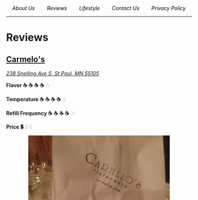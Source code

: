 <!-- 
Title: Decaf Doug
Description: A webpage about decaf coffee, because coffee lovers have to drink decaf sometimes
Image: http://i.imgur.com/jejxCJZ.jpg
URL: http://www.decafdoug.com
Twitter Title: Decaf Doug.com
Twitter Description: A webpage about decaf coffee, because coffee lovers have to drink decaf sometimes
Twitter Image: http://i.imgur.com/jejxCJZ.jpg
Twitter Card Type: summary_large_image
-->

<head>

<!-- For Google adsense --> 
<script async src="https://pagead2.googlesyndication.com/pagead/js/adsbygoogle.js?client=ca-pub-9283020036917902"
     crossorigin="anonymous"></script>

<!-- Preload banner images -->
<link rel="preload" href="images/dalle_banner.svg" as="image">
<link rel="preload" href="images/banner_portrait.svg" as="image">

</head>

<!-- Hamburger Menu Icon for Mobile -->
<div onclick="toggleMenu()" style="cursor: pointer; position: fixed; top: 20px; left: 20px; z-index: 100; display: none; background: white; padding: 10px; border-radius: 5px;">
    <!-- Hamburger Icon Bars -->
    <div style="width: 30px; height: 3px; background-color: black; margin: 6px 0;"></div>
    <div style="width: 30px; height: 3px; background-color: black; margin: 6px 0;"></div>
    <div style="width: 30px; height: 3px; background-color: black; margin: 6px 0;"></div>
</div>

<!-- Navigation Menu -->
<nav id="nav-menu" style="display: none; flex-direction: column; position: fixed; top: 60px; left: 20px; z-index: 99; background: white; padding: 10px; border-radius: 5px;">
    <a href="about_us.html" style="color: black; text-decoration: none; display: block;"><em>About Us</em></a>
    <a href="https://www.decafdoug.com/#reviews" style="color: black; text-decoration: none; display: block;"><em>Reviews</em></a>
    <a href="https://www.decafdoug.com/#lifestyle" style="color: black; text-decoration: none; display: block;"><em>Lifestyle</em></a>
    <a href="contact_us.html" style="color: black; text-decoration: none; display: block;"><em>Contact Us</em></a>
    <a href="privacy_policy.html" style="color: black; text-decoration: none; display: block;"><em>Privacy Policy</em></a>
</nav>


<!-- Banner with parallax effect on desktop -->
<div id="backgroundDiv" style="text-align: center; background-image: url('images/dalle_banner.svg'); height: 85vh; background-attachment: fixed; background-position: center center; background-repeat: no-repeat; background-size: cover';">
</div>

<script>
    function adjustBackground() {
        var backgroundDiv = document.getElementById('backgroundDiv');
        var width = window.innerWidth || document.documentElement.clientWidth || document.body.clientWidth;
        var height = window.innerHeight || document.documentElement.clientHeight || document.body.clientHeight;

        if (width <= 600) { // Mobile devices
            backgroundDiv.style.backgroundImage = "url('images/banner_portrait.svg')";
            backgroundDiv.style.backgroundAttachment = 'scroll';
            if(width > height) {
                // Landscape orientation
                backgroundDiv.style.backgroundSize = 'cover';
            } else {
                // Portrait orientation
                backgroundDiv.style.backgroundSize = 'contain';
            }
        } else {
            // Desktop
            backgroundDiv.style.backgroundImage = "url('images/dalle_banner.svg')";
            backgroundDiv.style.backgroundAttachment = 'fixed';
            backgroundDiv.style.backgroundSize = 'cover';
        }
    }

    window.addEventListener('resize', adjustBackground);
    adjustBackground();
</script>

<!-- Horizontal Menu for Desktop -->
<div id="desktop-nav" style="display: flex; justify-content: space-around; align-items: center; text-align: center; margin-top: 1.5em;">
    <a href="about_us.html" style="color: black; text-decoration: none;"><em>About Us</em></a>
    <a href="https://www.decafdoug.com/#reviews" style="color: black; text-decoration: none;"><em>Reviews</em></a>
    <a href="https://www.decafdoug.com/#lifestyle" style="color: black; text-decoration: none;"><em>Lifestyle</em></a>
    <a href="contact_us.html" style="color: black; text-decoration: none;"><em>Contact Us</em></a>
    <a href="privacy_policy.html" style="color: black; text-decoration: none;"><em>Privacy Policy</em></a>
</div>

<script>
function toggleMenu() {
    var menu = document.getElementById('nav-menu');
    menu.style.display = menu.style.display === 'none' ? 'block' : 'none';
}

function adjustMenuDisplay() {
    var width = window.innerWidth || document.documentElement.clientWidth || document.body.clientWidth;
    var hamburger = document.querySelector('div[onclick]');
    var navMenu = document.getElementById('nav-menu');
    var desktopNav = document.getElementById('desktop-nav');

    if (width <= 600) {
        // Mobile view
        hamburger.style.display = 'block';
        desktopNav.style.display = 'none';
        navMenu.style.flexDirection = 'column';
    } else {
        // Desktop view
        hamburger.style.display = 'none';
        desktopNav.style.display = 'flex';
        navMenu.style.display = 'none';
    }
}

// Initial call
adjustMenuDisplay();

// Event listener for window resize
window.addEventListener('resize', adjustMenuDisplay);
</script>

---

# Reviews


## **[Carmelo's](http://www.carmelos.com/Site/home.html)**

[*238 Snelling Ave S, St Paul, MN 55105*](https://goo.gl/maps/V9nXjNRneRG2)

**Flavor 
 ☕️
 ☕️
 ☕️
 ☕️
 <span style="color: black; opacity: 0.1;">☕️</span>** 

**Temperature 
 ☕️
 ☕️
 ☕️
 ☕️
 <span style="color: black; opacity: 0.1;">☕️</span>** 

**Refill Frequency 
 ☕️
 ☕️
 ☕️
 ☕️
 <span style="color: black; opacity: 0.1;">☕️</span>** 

**Price 
 💲
 <span style="color: black; opacity: 0.1;">💲</span> 
 <span style="color: black; opacity: 0.1;">💲</span>** 

<div style="text-align: center;">
    <img src="images/caremelos1.JPG" alt="Photo showing a delicious cup of hot, decaf coffee" style="width: 40vw; display: block; margin-left: auto; margin-right: auto; margin-bottom: 1.5em;">
</div>
 
We went to [Carmelo's Ristorante](http://www.carmelos.com/Site/home.html) here is St. Paul and we went with fellow coffee bloggers [Kinda Different](https://kindadifferent.net/wp/). 
 So the restaurant has a European feel to it, with lots of photos of Italian scenery. 
 And the decaf had a European flavor to it. 
 Very distinct flavor, it was really good.

So we'd give it a number 4. 
 It was hot, so a number 4 for that one too. 
 For refills we'd give it a number 4 and for price it was only $1.95. 
 The link to Carmelo's, is [carmelos.com](http://www.carmelos.com/Site/home.html) but link for another great coffee blog is [kindadifferent.net](https://kindadifferent.net/wp/).

---
<!-- Section 3 -->
 
---

## **[Chanhassen Dinner Theatres](https://www.chanhassendt.com/)**

[*501 W 78th St, Chanhassen, MN 55317*](https://goo.gl/maps/U81suzw484N2)

**Flavor 
 ☕️
 ☕️
 ☕️ 
 <span style="color: black; opacity: 0.1;">☕️</span> 
 <span style="color: black; opacity: 0.1;">☕️</span>** 

**Temperature 
 ☕️
 ☕️
 ☕️
 ☕️
 ☕️** 

**Refill Frequency 
 ☕️
 ☕️
 ☕️
 ☕️
 ☕️** 

**Price 
 <span style="color: black; opacity: 0.1;">💲</span> 
 <span style="color: black; opacity: 0.1;">💲</span> 
 <span style="color: black; opacity: 0.1;">💲</span>** 

 <div style="text-align: center;">
    <img src="images/Chanhassen.jpg" alt="Photo showing a delicious cup of hot, decaf coffee" style="width: 40vw; display: block; margin-left: auto; margin-right: auto; margin-bottom: 1.5em;">
</div>
 
We went to the [Chanhassen](https://www.chanhassendt.com/) dinner theater to see the show [Newsies](https://www.chanhassendt.com/Online/default.asp?BOparam::WScontent::loadArticle::permalink=newsies&BOparam::WScontent::loadArticle::context_id=), it was a really good show, and the coffee service was **super**!

So I got my decaf right away and it was hot. 
 The flavor was okay, a number 3. 
 But the incredible thing is that I had coffee with dinner then, at intermission, they brought a *fresh pot of coffee*! 
 It was great. 
 I was just thinking that I could use another a cup of coffee during intermission and then there she was, a whole pot. 
 It was tremendous. 
 The other thing was the coffee was included with the meal, there was no extra charge for all of that coffee. 
 So if you are a coffee drinker like I am, the Chanhassen is a great place to go for a show. 
 And they did a great job with the production of [Newsies](https://www.chanhassendt.com/Online/default.asp?BOparam::WScontent::loadArticle::permalink=newsies&BOparam::WScontent::loadArticle::context_id=).
 
---
<!-- Section 2 -->
 
---

## **[Carbone's Pizza](http://carbonesonrandolph.com/)**

[*1698 Randolph Ave, St Paul, MN 55105*](https://goo.gl/maps/HYstmmJPsiz)

**Flavor 
 ☕️
 ☕️
 ☕️ 
 <span style="color: black; opacity: 0.1;">☕️</span> 
 <span style="color: black; opacity: 0.1;">☕️</span>** 

**Temperature 
 ☕️
 ☕️
 ☕️
 ☕️
 ☕️** 

**Refill Frequency 
 ☕️
 ☕️
 ☕️ 
 <span style="color: black; opacity: 0.1;">☕️</span> 
 <span style="color: black; opacity: 0.1;">☕️</span>** 

**Price 
 💲
 <span style="color: black; opacity: 0.1;">💲</span> 
 <span style="color: black; opacity: 0.1;">💲</span>** 

<div style="text-align: center;">
    <img src="images/carbones2.JPG" alt="Photo showing a delicious cup of hot, decaf coffee" style="width: 40vw; display: block; margin-left: auto; margin-right: auto; margin-bottom: 1.5em;">
</div>
 
We went to [Carbone's](http://carbonesonrandolph.com/carbonesonrandolph/HOME.html). 
 Of course you have to have coffee with pizza too right. 
 I ordered a decaf and they made a fresh pot for me, so it was really hot. 
 Like a number 5. 
 And the flavor was alright, it was a number 3. 
 For refills I'd have to give them a number 3 for that too, because I had to ask a couple of times. 
 But the price was really good, it was only $1.50. 
 So we'll give them a 1 and a half for that ( ;) ). 
 The only thing is they have powdered creamers. 
 I don't really care for that too much. 
 But it worked out okay.

They have really good pizza there at [Carbone's](http://carbonesonrandolph.com/carbonesonrandolph/HOME.html). It's the one in St. Paul on Randolph. 
 It's been there since the 50's. 
 And the kids always liked that pizza too. 
 It is a thin crust and they cut it in squares. 
 So we really like the pizza there. 
 And the decaf? 
 Well it was okay.

---
<!-- Section 1 -->

---

## **[Fabulous Fern's](http://www.fabulousferns.com/)**

[*PERMANENTLY CLOSED*](https://goo.gl/maps/DYUfsL5wkws)

**Flavor 
 ☕️
 ☕️
 ☕️
 ☕️
 <span style="color: black; opacity: 0.1;">☕️</span>** 

**Temperature 
 ☕️
 ☕️
 ☕️
 ☕️
 ☕️** 

**Refill Frequency 
 ☕️
 ☕️
 ☕️ 
 <span style="color: black; opacity: 0.1;">☕️</span>
 <span style="color: black; opacity: 0.1;">☕️</span>** 

**Price 
 💲
 💲
 💲** 

 <div style="text-align: center;">
    <img src="images/fab ferns1.JPG" alt="Photo showing a delicious cup of hot, decaf coffee" style="width: 40vw; display: block; margin-left: auto; margin-right: auto; margin-bottom: 1.5em;">
</div>
 
We went to [Fabulous Fern's](http://www.fabulousferns.com/) on [Selby Avenue](https://goo.gl/maps/DYUfsL5wkws). 
 We had a big group group, like a dozen people. 
 And they do a great job with big groups. 
 We've done that before a couple of times. 
 They do have the 18% gratuity for 8 or more people, but they have lots of room. 
 They have a big dining area, great french fries, and really good desserts too. 
 But I'm here to talk about the coffee.

So the decaf coffee was really hot. 
 It was a number 5. 
 It had a pretty good flavor. 
 A number 4. 
 And for refills, I'm only going to give them a 3, because I had to ask for refills a couple of times. 
 The price was $2.95, so we'll give them a 2.95.
 So I guess we'll give them 3 dollar signs on that one.

As a sad update, Fabulous Fern's is now permanently closed. 
 I can't believe they are closed because it was always busy. 
 I hope my #3 refill rating wasn't part of their downfall. 
 We will have to find a new place for our group. 
 
---
<!-- Section 3 -->
 
---

## **[Applebee's Neighborhood Grill + Bar](https://www.applebees.com/en)**

[*1335 Town Centre Dr, Eagan, MN 55123, USA*](https://goo.gl/maps/WTNjSpWVqrS2)

**Flavor 
 ☕️
 ☕️
 ☕️ 
 <span style="color: black; opacity: 0.1;">☕️</span> 
 <span style="color: black; opacity: 0.1;">☕️</span>** 

**Temperature 
 ☕️
 ☕️
 ☕️
 ☕️
 ☕️** 

**Refill Frequency 
 ☕️
 ☕️
 ☕️
 ☕️
 <span style="color: black; opacity: 0.1;">☕️</span>** 

**Price 
 💲
 💲
 <span style="color: black; opacity: 0.1;">💲</span>** 

<div style="text-align: center;">
    <img src="images/applebees4.JPG" alt="Photo showing a delicious cup of hot, decaf coffee" style="width: 40vw; display: block; margin-left: auto; margin-right: auto; margin-bottom: 1.5em;">
</div>
 
We went to [Applebee's](https://www.applebees.com/en), the one in [Eagan](https://goo.gl/maps/WTNjSpWVqrS2), there are a lot of Applebee's around lately. 
 So I ordered my decaf. They made me a fresh pot. 
 They had a nice ceramic mug and a nice presentation, with the creamers and spoon on a little plate.

It was really hot. 
 And the flavor, well, it was average. Like a #3. 
 For the refills I'd give them a #4, they were really good about that and they brought a fresh mug out every time. 
 So they didn't bring a pot and fill your mug, they'd just bring another mug of coffee out. 
 The price was $2.39, so we'll give that a 2. 
 It's always nice to have a fresh pot of hot, fresh decaf with your dinner.

---
<!-- Section 2 -->
 
---

## **[Cherokee Tavern](http://cherokeetavern.com/)**

[*886 Smith Ave S, West St Paul, MN 55118*](https://goo.gl/maps/Uv5yQn2MdX72)

**Flavor 
 ☕️
 ☕️
 ☕️
 ☕️
 <span style="color: black; opacity: 0.1;">☕️</span>** 

**Temperature 
 ☕️
 ☕️
 ☕️
 ☕️
 <span style="color: black; opacity: 0.1;">☕️</span>** 

**Refill Frequency 
 ☕️
 ☕️
 ☕️ 
 <span style="color: black; opacity: 0.1;">☕️</span> 
 <span style="color: black; opacity: 0.1;">☕️</span>** 

**Price 
 💲
 💲
 <span style="color: black; opacity: 0.1;">💲</span>** 

<div style="text-align: center;">
    <img src="images/IMG_3585.JPG" alt="Photo showing a delicious cup of hot, decaf coffee" style="width: 40vw; display: block; margin-left: auto; margin-right: auto; margin-bottom: 1.5em;">
</div>
 
 The [Cherokee Tavern](http://cherokeetavern.com/). 
 I went there on the week of my birthday because on Thursday on the week of your birthday you get a *free* steak dinner at a $20 value (!) 
 I ordered my decaf coffee and it was pretty good. 
 It was a number 4 for flavor and the temperature was a number 4. 
 It could have been a little hotter. Could have been better with the refills. 
 Although, he did make me a fresh pot of coffee, so that was great. 
 But for the refills I still have to give him a 3 for the frequency. 
 The price was $2.75, so that would be a $$ for the price.
 
 Also for your birthday you get a little piece of cake for dessert. 
 It's kind of neat, they write "Happy Birthday" in chocolate sauce on your plate. 
 That's when I had my fresh pot of coffee, at the end with my cake. 
 It was really good.
 
---
<!-- Section 1 -->

---

## **[Valley Natural Foods](https://www.valleynaturalfoods.com/)**

[*13750 Co Rd 11, Burnsville, MN 55337*](https://goo.gl/maps/TH6Wrmx3NqS2)

**Flavor 
 ☕️
 ☕️
 ☕️
 ☕️
 <span style="color: black; opacity: 0.1;">☕️</span>** 

**Temperature 
 ☕️
 ☕️
 ☕️
 ☕️
 ☕️** 

**Price 
 💲
 💲
 <span style="color: black; opacity: 0.1;">💲</span>** 

<div style="text-align: center;">
    <img src="images/valley.JPG" alt="Photo showing a delicious cup of hot, decaf coffee" style="width: 40vw; display: block; margin-left: auto; margin-right: auto; margin-bottom: 1.5em;">
</div>
 
We went to [Valley Natural Foods](https://www.valleynaturalfoods.com/) in Burnsville. 
 So they are the food co-op for the South metro. 
 I heard that they have the "*best*" decaf, so I had to go check it out.
 And I must admit, it was pretty good.
 I had an Americano and the large was only $2.50, so I thought that was a pretty good deal. 
 It was very hot, a number 5, and yeah, pretty good, so a number 4.

It was a nice spot in the front of the store with tables, chairs, and a lot of natural light. 
 They have a lot of windows and the sun was out.
 Of course it was a cold day, but it was nice and sunny having our coffee inside. 
 I'm not sure what the coffee was, but the cream was an organic cream. 
 It is a place that promotes eating healthy and community. 
 They have a lot of things going on there about organic foods, eating healthy, classes, and things like that. 
 And there are no refills, so we can't give them a score for refills, but it was very good coffee.

---
<!-- Section 3 -->
 
---

## **[Agra Culture Kitchen & Press](http://agra-culture.com/)**

[*721 Cleveland Ave S, St Paul, MN 55116*](https://goo.gl/maps/JHrRbiQnmZM2)

**Flavor 
 ☕️
 ☕️
 ☕️ 
 <span style="color: black; opacity: 0.1;">☕️</span> 
 <span style="color: black; opacity: 0.1;">☕️</span>** 

**Temperature 
 ☕️
 ☕️
 ☕️
 ☕️
 ☕️** 

**Refill Frequency 
 ☕️ 
 <span style="color: black; opacity: 0.1;">☕️</span> 
 <span style="color: black; opacity: 0.1;">☕️</span> 
 <span style="color: black; opacity: 0.1;">☕️</span> 
 <span style="color: black; opacity: 0.1;">☕️</span>** 

**Price 
 💲
 💲
 💲** 

<div style="text-align: center;">
    <img src="images/agra culture.JPG" alt="Photo showing a delicious cup of hot, decaf coffee" style="width: 40vw; display: block; margin-left: auto; margin-right: auto; margin-bottom: 1.5em;">
</div>
 
 There's a new restaurant in Highland, [Agra Culture](http://agra-culture.com/), on [Cleveland and Highland Parkway](https://goo.gl/maps/JHrRbiQnmZM2). 
 Great. 
 Place. 
 All of their booths have plug-ins for your electronics, it's pretty neat.

 So with my food I ordered decaf and they made me an Americano. 
 It was really hot, a number 5, but the flavor, well, it was like a 3 and 1/2. 
 It seemed a little watered down and it was $3 so that would give it a #3 on the price. 
 And for refills, they didn't have any refills but they had their regular coffee out, a light roast and a dark roast in an airpot (SP?), so I had refills of *regular* coffee. 
 So on refills for the decaf we'd have to just give them a number 1.
 
---
<!-- Section 2 -->
 
---

## **[Louisiana Cafe](http://newlouisianacafe.com/)**

[*613 Selby Ave, St Paul, MN 55102*](https://goo.gl/maps/1vQkrKnLFwT2)

**Flavor 
 ☕️
 ☕️
 ☕️ 
 <span style="color: black; opacity: 0.1;">☕️</span> <span style="color: black; opacity: 0.1;">☕️</span>** 

**Temperature 
 ☕️
 ☕️
 ☕️
 ☕️
 ☕️** 

**Refill Frequency 
 ☕️
 ☕️
 ☕️
 ☕️
 ☕️** 

**Price 
 💲
 💲
 <span style="color: black; opacity: 0.1;">💲</span>** 

 <div style="text-align: center;">
    <img src="images/IMG_3131.JPG" alt="Photo showing a delicious cup of hot, decaf coffee and caramel macchiato creamers" style="width: 40vw; display: block; margin-left: auto; margin-right: auto; margin-bottom: 1.5em;">
</div>
 
 We went to the [Louisiana Cafe](http://newlouisianacafe.com/) on Selby Avenue. 
 They have the same menu as the [Grandview Grill](http://www.grandview-grill.com/menu.html), except their specials are different. 
 They have a little more cajun feel to their specials. 
 They serve [Morningstar coffee](https://morningstarcoffee.com/), they have a nice sized mug which I like, and it was $2.75 so we'll have to give it a 2 for the price. 
 The temperature was hot, like a number 5, but the flavor was only average, like a 3. 
 But they did have a really good flavored creamer, [caramel macchiato](https://www.amazon.com/gp/product/B008R3MSNE/ref=as_li_tl?ie=UTF8&camp=1789&creative=9325&creativeASIN=B008R3MSNE&linkCode=as2&tag=talker90-20&linkId=bc3808eb4a8bb0171f8fa89a7431a7f6)![](//ir-na.amazon-adsystem.com/e/ir?t=talker90-20&l=am2&o=1&a=B008R3MSNE)

---
<!-- Section 1 -->

---

## **[Highland Cafe & Bakery](http://www.highlandcafeandbakery.com/)**

[*2012 Ford Pkwy, St Paul, MN 55116*](https://goo.gl/maps/xPFmL17VDp72)

**Flavor 
 ☕️
 ☕️
 <span style="color: black; opacity: 0.1;">☕️</span> 
 <span style="color: black; opacity: 0.1;">☕️</span> 
 <span style="color: black; opacity: 0.1;">☕️</span>** 

**Temperature 
 ☕️
 ☕️
 ☕️
 ☕️
 ☕️** 

**Refill Frequency 
 ☕️
 ☕️
 ☕️
 ☕️
 ☕️** 

**Price 
 💲
 💲
 <span style="color: black; opacity: 0.1;">💲</span>** 

<div style="text-align: center;">
    <img src="images/IMG_2989.JPG" alt="Photo showing a delicious cup of hot, decaf coffee" style="width: 40vw; display: block; margin-left: auto; margin-right: auto; margin-bottom: 1.5em;">
</div>
 
 We went to the [Highland Cafe and Bakery](http://www.highlandcafeandbakery.com/) and the coffee was really hot. 
 They had this great thermo-karaf, so I'd have to give their temperature a number 5. 
 Because I got a whole karaf of coffee, I have to give the refills a number 5 as well. 
 However, the flavor was only a number 2, so luckily there was regular coffee there too. 
 Although the half-caff was good, the decaf was only a number 2 for flavor and it was $2.50 so it'd be a number 2.5 for price. 
 We usually go there for brunch or breakfast, but it's also a really good place for lunch or dinner too so we've done that a few times. 
 They have a lot of really good bakery stuff too. 
 They bake it right there and they have all kinds of pies, cakes, caramel rolls, and cinnamon rolls. 
 So, it's a good place to go but make sure when you order the decaf, somebody else orders the regular coffee so that you get a really good cup of coffee.
 
---
<!-- Section 3 -->
 
---

## **[Kafe 421](http://www.kafe421.com/)**

[*421 14th Ave SE, Minneapolis, MN 55414*](https://goo.gl/maps/Uba9MznoMZC2)

**Flavor 
 ☕️
 ☕️ 
 ☕️
 <span style="color: black; opacity: 0.1;">☕️</span> <span style="color: black; opacity: 0.1;">☕️</span>** 

**Temperature 
 ☕️
 ☕️
 ☕️ 
 <span style="color: black; opacity: 0.1;">☕️</span> <span style="color: black; opacity: 0.1;">☕️</span>** 

**Refill Frequency 
 ☕️
 ☕️
 ☕️
 ☕️
 ☕️** 

**Price 
 💲
 💲
 <span style="color: black; opacity: 0.1;">💲</span>** 

<div style="text-align: center;">
    <img src="images/IMG_2950.JPG" alt="Photo showing a delicious cup of hot, decaf coffee" style="width: 40vw; display: block; margin-left: auto; margin-right: auto; margin-bottom: 1.5em;">
</div>
 
 We were in of the [University of Minnesota](https://twin-cities.umn.edu/) area so we stopped at [Kafe, with a "K," 421](http://www.kafe421.com/).
 It's in [Dinkytown](http://dinkytownusa.org/) actually.
 It's a very nice restaurant and we wanted to stop there to celebrate an academic achievement, so that was pretty neat.
 As the decaf coffee, hmm, the best thing about it is that they are really good on the refills.
 So I'd give them a number 5 for that.
 For flavor, it was a 3, so I guess it was about average.
 But then it wasn't that hot, so I'd have to give it a 3 on temperature.
 And 2 for the price because it was $2.50.
 So it was a nice place to go for a celebration but the coffee wasn't the best, but the refill service was fantastic.
 
---
<!-- Section 2 -->
 
---

## **[Augustine's Bar & Bakery](http://augustinesmn.com/)**

[*1668 Selby Ave, St Paul, MN 55104*](https://goo.gl/maps/e2XJEND9dCQ2)

**Flavor 
 ☕️
 ☕️
 ☕️
 ☕️
 ☕️** 

**Temperature 
 ☕️
 ☕️
 ☕️
 ☕️
 <span style="color: black; opacity: 0.1;">☕️</span>** 

**Refill Frequency 
 ☕️
 ☕️
 ☕️
 ☕️
 ☕️** 

**Price 
 💲
 💲
 💲** 

<div style="text-align: center;">
    <img src="images/IMG_2908.JPG" alt="Photo showing a delicious cup of hot, decaf coffee" style="width: 40vw; display: block; margin-left: auto; margin-right: auto; margin-bottom: 1.5em;">
</div>
 
 We stopped at [Augustine's Bar & Bakery](http://augustinesmn.com/) last night for dinner.
 It was kind of a late dinner but there were still a few tables there.
 It's over on Selby avenue and it used to be laundry mat but they've transformed it into a great restaurant.
 So we ordered our dinner and I ordered my decaf coffee.
 She said she would make it an americano (!)
 I guess they have a different coffee service there.
 The flavor was good, it was fresh coffee, and it was nice and hot. 
 Wo we'll have to give it a 5 for flavor and a 4 for temperature.
 And for *refills*, they offered me a refill on my americano which was great for me.
 When I was there once before, they made a pot of decaf for me when I asked about refills.
 So I'd have to give them a 5 for refils because they are going above and beyond the call of duty to make sure that I had a refil on my coffee.
 As for price, it is a number 3 because it's $3 coffee.
 
---
<!-- Section 1 -->

---

## **[Lucky's 13 Pub](http://www.luckys13pub.com/)**

[*2033 Burnsville Center, Burnsville, MN 55306*](https://goo.gl/maps/MReEQDo17yQ2)

**Flavor 
 ☕️
 ☕️
 ☕️
 ☕️
 <span style="color: black; opacity: 0.1;">☕️</span>** 

**Temperature 
 ☕️
 ☕️
 ☕️
 ☕️
 <span style="color: black; opacity: 0.1;">☕️</span>** 

**Refill Frequency 
 ☕️
 ☕️
 ☕️
 ☕️
 <span style="color: black; opacity: 0.1;">☕️</span>** 

<div style="text-align: center;">
    <img src="images/IMG_2892.JPG" alt="Photo showing a delicious cup of hot, decaf coffee" style="width: 40vw; display: block; margin-left: auto; margin-right: auto; margin-bottom: 1.5em;">
</div>
 
 We went to the cousins' lunch today and we went to [Lucky's](http://www.luckys13pub.com/) 13 in Burnsville.
 And the decaf was good.
 I'd say, I was debating between a 3 and 4, but I guess we'll go with a 4 on that one.
 And it was hot.
 For the refills, they always brought a new mug out. Which, I don't know, was kinda neat.
 Instead of bringing a pot of coffee, they'd brought a fresh mug out for you.
 As for refills, it wasn't the best. You always had to ask or refills, but I did have enough.
 So I guess we could give them a 4 on that one too.
 And they also have their breakfast specials go until1 o'clock on the weekends.
 So some people had lunch and some people had breakfast.
 They had some really neat breakfast specials.
 And of course, it's always good to get together and talk about the good old days over a cup of coffee and breakfast or lunch.
 
---
<!-- Section 3 -->
 
---

## **[Peace Coffee](https://www.peacecoffee.com/)**

[*3262 Minnehaha Ave, Minneapolis, MN 55406*](https://goo.gl/maps/jrLhDdy5Aqx)

**Flavor 
 ☕️
 ☕️
 ☕️
 ☕️
 ☕️** 

**Temperature 
 ☕️
 ☕️
 ☕️
 ☕️
 ☕️** 

<div style="text-align: center;">
    <img src="images/IMG_2898.JPG" alt="Photo showing a delicious cup of hot, decaf coffee" style="width: 40vw; display: block; margin-left: auto; margin-right: auto; margin-bottom: 1.5em;">
</div>
 
 Stopped at [Peace Coffee](https://www.peacecoffee.com/) today for *free* coffee. I got a coupon from the [Chinook Book](https://chinookbook.com/minneapolis-st-paul), a coupon book where you can get all kinds of things when you buy the book.
 And the coffee was *fantastic.*
 It was really hot.
 I had to put a sleeve on my cup it was so hot.
 And the flavor was good.
 They called it "blanched almond and golden raisin". 
 That may be a little dramatic, but it did have really good flavor.
 So I'd definitely have to give the flavor a 5 and a 5 for temperature.
 You'll have to check on the price when you go, I got mine for free.
 One suggestion for improvement, they didn't have the decaf server labelled so the barista had to help.
 
---
<!-- Section 2 -->
 
---

## **[Lindey's Prime Steak House](http://www.theplaceforsteak.com/)**

[*3600 Snelling Ave N, Arden Hills, MN 55112*](https://www.google.com/maps/place/Lindey's+Prime+Steak+House/@45.0505438,-93.1653263,17z/data=!3m1!4b1!4m5!3m4!1s0x52b32914af80af79:0x5c13deaa975f34d8!8m2!3d45.0505438!4d-93.1631376)

**Flavor 
 ☕️
 ☕️
 ☕️ 
 <span style="color: black; opacity: 0.1;">☕️</span> 
 <span style="color: black; opacity: 0.1;">☕️</span>** 

**Temperature 
 ☕️
 ☕️
 ☕️
 ☕️
 ☕️** 

**Refill Frequency 
 ☕️
 ☕️
 ☕️
 ☕️
 ☕️** 

**Price 
 💲
 💲
 💲** 

<div style="text-align: center;">
    <img src="images/IMG_2855 (1).JPG" alt="Photo showing a delicious cup of hot, decaf coffee" style="width: 40vw; display: block; margin-left: auto; margin-right: auto; margin-bottom: 1.5em;">
</div>
 
 A real steak house: they have 4 menu items and 3 of them are steak. The other one is shrimp. You get potato, salad, and bread with your steak dinner (unless you want the shrimp of course).
 
 I got the decaf coffee and it was really hot, so a number 5 on that one.
 And they kept it full. They brought me a pot and then they brought me *another* pot.
 The flavor was okay, so that'd be a 3.
 And for the price I'd give it a 2.95 ;) It was $2.95 for the coffee.
 
It said 
 [Folgers](https://www.amazon.com/gp/product/B010ULFNW8/ref=as_li_tl?ie=UTF8&camp=1789&creative=9325&creativeASIN=B010ULFNW8&linkCode=as2&tag=talker90-20&linkId=c7e0b3ce264e5bb9d551b6fd567c2f50)![](//ir-na.amazon-adsystem.com/e/ir?t=talker90-20&l=am2&o=1&a=B010ULFNW8)

 They do have a [birthday club](http://theplaceforsteak.com/birthday-club.html) there too, so I would sign up for that.
 Then you can get a steak dinner for free if you get one that's a certain price, or you get a certain amount off on your bill.
 So that's a pretty good way to celebrate your birthday:
 a steak dinner and a pot of decaf coffee.

---
<!-- Section 1 -->

---

**Grandview Grill**

*1818 Grand Ave, St Paul, MN 55105*

**Flavor 
 ☕️
 ☕️
 <span style="color: black; opacity: 0.1;">☕️</span> 
 <span style="color: black; opacity: 0.1;">☕️</span> 
 <span style="color: black; opacity: 0.1;">☕️</span>** 

**Temperature 
 ☕️
 ☕️
 ☕️
 ☕️
 <span style="color: black; opacity: 0.1;">☕️</span>** 

**Refill Frequency 
 ☕️
 ☕️
 ☕️
 ☕️
 ☕️** 

**Price 
 💲
 💲
 <span style="color: black; opacity: 0.1;">💲</span>** 

<div style="text-align: center;">
    <img src="images/IMG_2875 (2).JPG" alt="Photo showing a delicious cup of hot, decaf coffee" style="width: 40vw; display: block; margin-left: auto; margin-right: auto; margin-bottom: 1.5em;">
</div>
 
 So the Grandview Grill has [Morningstar Coffee](https://morningstarcoffee.com/) and it is $2.75 so I guess that would be a high 2.
 The regular coffee was good, but the decaf was only so-so, a little weak.
 But it was nice and hot, like a number 4.
 And the refill service was *excellent*, so I'd have to give that a number 5.
 They didn't give us a pot of coffee, but the waitress was already right there whenever you needed more coffee.
 
---
<!-- Section 3 -->
 
---
 
 ## **[Neighborhood Cafe](http://www.theneighborhoodcafemn.com/)**

*1570 Selby Ave, St Paul, MN 55104*

**Flavor 
 ☕️
 ☕️
 ☕️
 ☕️
 <span style="color: black; opacity: 0.1;">☕️</span>** 

**Temperature 
 ☕️
 ☕️
 ☕️
 ☕️
 <span style="color: black; opacity: 0.1;">☕️</span>** 

**Refill Frequency 
 ☕️
 ☕️
 ☕️
 ☕️
 ☕️** 

**Price 
 💲
 💲
 <span style="color: black; opacity: 0.1;">💲</span>** 

<div style="text-align: center;">
    <img src="images/IMG_2862.JPG" alt="Photo showing a delicious cup of hot, decaf coffee" style="width: 40vw; display: block; margin-left: auto; margin-right: auto; margin-bottom: 1.5em;">
</div>
 
 The [Neighborhood Cafe](http://www.theneighborhoodcafemn.com/). 
 The flavor was a 3, no, we'll go for 4. 
 The coffee was really hot, so I would say it was a 4 for the temperature. 
 Also it's hard to find a parking spot over there on Selby and Snelling. 
 So what we did is drop somebody off and they go to get the table while you park the car. 
 So that was the only bad thing about the [Neighborhood Cafe](http://www.theneighborhoodcafemn.com/) is that it's hard to park. 
 They are really fast. 
 They had my coffee at the table right away. 
 When she came back to check on us, I asked for the refills. 
 And we had a couple of "farmer's breakfasts," which are a really good deal. 
 So it was a great experience at the [Neighborhood Cafe](http://www.theneighborhoodcafemn.com/)

 I have a [Neighborhood Cafe](http://www.theneighborhoodcafemn.com/) update: 
 I found out they use [Dunn Brother's Coffee](https://www.amazon.com/gp/product/B00R1V54NY/ref=as_li_tl?ie=UTF8&camp=1789&creative=9325&creativeASIN=B00R1V54NY&linkCode=as2&tag=talker90-20&linkId=52f08c8f992af54cba19d2228d53291e)![](//ir-na.amazon-adsystem.com/e/ir?t=talker90-20&l=am2&o=1&a=B00R1V54NY) which is roasted like 3 blocks away from the restaurant, so that's why their coffee is so good!
 
---
<!-- Section 2 -->
 
---

## **[Salsa a la Salsa](https://www.salsaalasalsa.com/)**

*1420 Nicollet Ave, Minneapolis, MN 55403*

**Flavor 
 ☕️
 ☕️
 ☕️
 ☕️
 <span style="color: black; opacity: 0.1;">☕️</span>** 

**Temperature 
 ☕️
 ☕️
 ☕️
 ☕️
 ☕️** 

**Refill Frequency 
 ☕️
 ☕️
 ☕️
 ☕️
 ☕️** 

**Price 
 💲
 💲
 💲** 

<div style="text-align: center;">
    <img src="images/IMG_2813 (2).JPG" alt="Photo showing a delicious cup of hot, decaf coffee" style="width: 40vw; display: block; margin-left: auto; margin-right: auto; margin-bottom: 1.5em;">
</div>
 
 We went to [Salsa a la Salsa](https://www.salsaalasalsa.com/) which is in the Midtown Global Market. 
 The coffee was *super*! 
 They had a nice cup too :) I like their mugs. 
 They were clear, glass mugs that are kind of tall. 
 So the coffee even looks good in it.
 
 They made a fresh pot of decaf for me. 
 It was nice, hot, and fresh. 
 So I'd have to give it number 5 for temperature. 
 The flavor was good so, let's see, we'll give that a number 4 and the price was a number 3 because it was $3 bucks. 
 And then the refills, I'd give that a number 5, they were really good about keeping my cup full. 
 They used to validate parking which was a bonus, however the last time we were there they did not. 
 So that was a plus. 
 So it was good coffee, we had a nice lunch, and free parking so that was super.
 
---
<!-- Section 1 -->

---

## **[Baker Square](http://www.bakerssquarerestaurants.com)**

*2239 Ford Pkwy, St Paul, MN 55116*

**Flavor 
 ☕️
 ☕️
 <span style="color: black; opacity: 0.1;">☕️</span> 
 <span style="color: black; opacity: 0.1;">☕️</span> 
 <span style="color: black; opacity: 0.1;">☕️</span>** 

**Temperature 
 ☕️
 ☕️
 ☕️
 ☕️
 ☕️** 

**Refill Frequency 
 ☕️
 ☕️
 ☕️
 ☕️
 ☕️** 

**Price 
 💲
 💲
 <span style="color: black; opacity: 0.1;">💲</span>** 

<div style="text-align: center;">
    <img src="images/0ymkzeb4ho221.jpg" alt="Photo showing a delicious cup of hot, decaf coffee" style="width: 40vw; display: block; margin-left: auto; margin-right: auto; margin-bottom: 1.5em;">
</div>
 
 Baker Square coffee!
 We went to Baker Square today. 
 I must say we go to Baker Square quite a bit.
 Because we like breakfast and brunch I guess.
 But their coffee isn't as good as it used to be.
 And my decaf panel of experts agreed with me, that years ago Baker Square coffee was better.
 It lacks flavor.
 So for flavor I would give it a number 2.
 But I will say, they are terrific on refills because they give you a pot of coffee right away.
 The coffee is really hot and the price is reasonable.
 Talk about hot coffee! At Baker Square they even give you a hot *cup*. 
 The last couple of times I stopped there I noticed that the cup is actually hot before you even pour your coffee. 
 What a great idea!
 
 So if they went back to how they brewed in the 90's, I think they'd be all set.
 It seems like they used to grind their beans fresh then. 
 They had a different coffee service in how they had it set up.
 Now, they brew the coffee in the back, they don't have it out by the customers so I can't tell how they do it.
 But it definitely doesn't have the flavor it used to have.
 
Update: I found a new favorite pie to go with my coffee, chocolate hazelnut silk. 
 So this is Decaf Doug ™ from Baker Square.
 We usually go to Highland, but I guess they have a few around.
 Okay! Bye.
 
---
<!-- Section 3 -->
 
---

## **[SuperAmerica](http://superamerica.com/StoreHome/4428)**

*232 Fairview Ave S, St Paul, MN 55105*

**Flavor 
 ☕️
 ☕️ 
 ☕️
 <span style="color: black; opacity: 0.1;">☕️</span> 
 <span style="color: black; opacity: 0.1;">☕️</span>** 

**Temperature 
 ☕️
 ☕️
 ☕️
 ☕️
 ☕️** 

**Refill Frequency 
 ☕️
 ☕️
 <span style="color: black; opacity: 0.1;">☕️</span> 
 <span style="color: black; opacity: 0.1;">☕️</span> 
 <span style="color: black; opacity: 0.1;">☕️</span>** 

**Price 
 💲
 <span style="color: black; opacity: 0.1;">💲</span> 
 <span style="color: black; opacity: 0.1;">💲</span>** 

 <div style="text-align: center;">
    <img src="images/IMG_2842.JPG" alt="Photo showing a delicious cup of hot, decaf coffee" style="width: 40vw; display: block; margin-left: auto; margin-right: auto; margin-bottom: 1.5em;">
</div>
 
 So I went to [SuperAmerica](http://superamerica.com/StoreHome/4428) for coffee and got a free coffee, but they didn't have any decaf!
 So I got the regular Colombian Supremo.
 It was super hot, so I'd have to give it a number 5 for that.
 I had to wait a minute before I could actually start drinking my coffee (!), which is really hot.
 The flavor was okay.
 You don't get a refill, but you get a 24 ounce cup, which is like a half a pot of coffee.
 And then the price was super, because it was free for Coffee Day.
 But it's usually a dollar, 99¢ is what they advertise.
 It was kind of disappointing that they didn't have decaf.
 It's the afternoon so I was really looking forward to drinking decaf.
 So I can't really drink all of my regular coffee.
 So I'll have to pace myself and maybe save some for tomorrow morning.
 
 Happy Coffee Day!
 
---
<!-- Section 2 -->
 
---

 ## **[Holiday Stationstores](http://www.mallofamerica.com/shopping/directory/holiday-station-store)**

*123 West Market, Bloomington, MN 55425*

**Flavor 
 ☕️
 ☕️
 <span style="color: black; opacity: 0.1;">☕️</span> 
 <span style="color: black; opacity: 0.1;">☕️</span> 
 <span style="color: black; opacity: 0.1;">☕️</span>** 

**Temperature 
 ☕️
 ☕️
 ☕️
 ☕️
 <span style="color: black; opacity: 0.1;">☕️</span>** 

**Refill Frequency 
 ☕️ 
 <span style="color: black; opacity: 0.1;">☕️</span> 
 <span style="color: black; opacity: 0.1;">☕️</span> 
 <span style="color: black; opacity: 0.1;">☕️</span> 
 <span style="color: black; opacity: 0.1;">☕️</span>** 

**Price 
 💲
 <span style="color: black; opacity: 0.1;">💲</span> 
 <span style="color: black; opacity: 0.1;">💲</span>** 

 <div style="text-align: center;">
    <img src="images/IMG_2818 (1).JPG" alt="Photo showing a delicious cup of hot, decaf coffee" style="width: 40vw; display: block; margin-left: auto; margin-right: auto; margin-bottom: 1.5em;">
</div>
 
 So [Holiday](http://www.holidaystationstores.com/) coffee, I can't believe they have a shop set-up just like if you went into the gas station, but it's at the [Mall of America](https://www.mallofamerica.com/)!
 So you can get your [Holiday](http://www.holidaystationstores.com/) coffee right there.
 The flavor of the decaf was only about a 2, but it was hot and it was fresh.
 This was in the afternoon, but they were still making more coffee.
 They had flavored creamers, so I was able to flavor up my decaf with hazelnut.
 So that was pretty good.
 There were no refills, but I had a coupon for free 20 ounce cup, so that was a pretty good deal.
 It's a pretty good price I would think in general, I don't usually get Holiday coffee
 
---
<!-- Section 1 -->

---

 ## **[I Nonni](http://www.inonnirestaurant.com/)**

*981 Sibley Memorial Hwy, St Paul, MN 55118*

**Flavor 
 ☕️
 ☕️
 ☕️
 ☕️
 ☕️** 

**Temperature 
 ☕️
 ☕️
 ☕️
 ☕️
 ☕️** 

**Refill Frequency 
 ☕️
 ☕️
 ☕️
 ☕️
 ☕️** 

**Price 
 💲
 💲
 💲** 

<div style="text-align: center;">
    <img src="images/IMG_2786.JPG" alt="Photo showing a delicious cup of hot, decaf coffee" style="width: 40vw; display: block; margin-left: auto; margin-right: auto; margin-bottom: 1.5em;">
</div>

 We went out to [I Nonni](http://www.inonnirestaurant.com/) in Mendota Heights along the banks of the Mississippi River.
 We asked for a window seat, they had the curtains closed but you could still kind of see out the window.
 The coffee was very good, number 5 for sure.
 It was hot so I think that would be a 5 on temperature too.
 *And* she kept my cup full so that would be a 5 again (!), but the price was high.
 
 It was a bigger cup, maybe a 12 oz cup, but it was a nice shaped coffee cup. 
 The waitress would fill it around 3/4s full which was good because then you could put your cream in there with a little spoon to stir with.
 And I think it stayed hotter until you got down to the bottom of the cup because it wasn't so full
 And we had a 
 [Groupon](https://www.groupon.com/), 
 so we got a good deal on the food.
 But, of course, the decaf was the most important thing and *that* was excellent.

---
<!-- Section 3 -->
 
---

## **[Heirloom St. Paul](http://www.heirloomstpaul.com/)**

*2186 Marshall Ave, St Paul, MN 55104*

**Flavor 
 ☕️
 ☕️
 ☕️
 ☕️
 <span style="color: black; opacity: 0.1;">☕️</span>** 

**Temperature 
 ☕️
 ☕️
 ☕️
 ☕️
 <span style="color: black; opacity: 0.1;">☕️</span>** 

**Refill Frequency 
 ☕️
 ☕️ 
 ☕️
 ☕️
 <span style="color: black; opacity: 0.1;">☕️</span> 
 <span style="color: black; opacity: 0.1;">☕️</span>** 

**Price 
 💲
 💲
 <span style="color: black; opacity: 0.1;">💲</span>** 

<div style="text-align: center;">
    <img src="images/IMG_2753.JPG" alt="Photo showing a delicious cup of hot, decaf coffee" style="width: 40vw; display: block; margin-left: auto; margin-right: auto; margin-bottom: 1.5em;">
</div>
 
 We're in St. Paul at the [Heirloom restaurant](http://www.heirloomstpaul.com/).
 The coffee flavor was really good.
 I'd have to give it a 4.
 But as for the service, they didn't always keep my cup full.
 So I had to ask for a cup.
 Once a waiter did offer me a cup and he talked about decaf, but afterwards he brought me a cup of regular instead.
 He realized what he had done and I did get my decaf.
 So for refills I'd have to say it was about a 3 and for temperature I'd say about a 4.
 
---
<!-- Section 2 -->
 
---

## **[Caribou Coffee](https://www.amazon.com/gp/product/B01DZIIHTE/ref=as_li_tl?ie=UTF8&camp=1789&creative=9325&creativeASIN=B01DZIIHTE&linkCode=as2&tag=talker90-20&linkId=1327e7585386e7e5ce2c3811aee8abf2)![](//ir-na.amazon-adsystem.com/e/ir?t=talker90-20&l=am2&o=1&a=B01DZIIHTE)**

*9008 Cahill Ave, Inver Grove Heights, MN 55076*

**Flavor 
 ☕️
 ☕️
 ☕️
 ☕️
 ☕️** 

**Temperature 
 ☕️
 ☕️
 ☕️
 ☕️
 <span style="color: black; opacity: 0.1;">☕️</span>** 

**Refill Frequency 
 <span style="color: black; opacity: 0.1;">☕️</span> 
 <span style="color: black; opacity: 0.1;">☕️</span> 
 <span style="color: black; opacity: 0.1;">☕️</span> 
 <span style="color: black; opacity: 0.1;">☕️</span> 
 <span style="color: black; opacity: 0.1;">☕️</span>** 

**Price 
 💲
 💲
 <span style="color: black; opacity: 0.1;">💲</span>** 

<div style="text-align: center;">
    <img src="images/IMG_2713.JPG" alt="Photo showing a delicious cup of hot, decaf coffee" style="width: 40vw; display: block; margin-left: auto; margin-right: auto; margin-bottom: 1.5em;">
</div>

 We stopped at [Caribou Coffee](https://www.amazon.com/gp/product/B01DZIIHTE/ref=as_li_tl?ie=UTF8&camp=1789&creative=9325&creativeASIN=B01DZIIHTE&linkCode=as2&tag=talker90-20&linkId=1327e7585386e7e5ce2c3811aee8abf2)![](//ir-na.amazon-adsystem.com/e/ir?t=talker90-20&l=am2&o=1&a=B01DZIIHTE)
 for decaf today and got a flavored coffee.
 It was a decaf milk chocolate mocha.
 They have a Tuesday special in August: 2 menu items for $5 dollars.
 So it was a really good deal.
 And it was hot and delicious.
 That's the nice thing about a coffee shop, when they roast the coffee and grind the coffee fresh it always has a great flavor.
 But then again, you don't get any refills.
 Although I could have drank both coffees instead of giving one away ;) hmmmm...
 
 So let's see, taste was really good, it was a delicious coffee, and it was hot 
 But there were no refils.
 $2.50 is kind of a high price if you don't get any refills.
 So it kind of depends on what you want
 This is Decaf Doug ™ signing off.
 
---
<!-- Section 1 -->

---
## **[The Uptowner](http://uptownercafeongrand.com/)**

*1100 Grand Ave, St Paul, MN 55105*

**Flavor 
 ☕️
 ☕️ 
 ☕️
 ☕️
 <span style="color: black; opacity: 0.1;">☕️</span> <span style="color: black; opacity: 0.1;">☕️</span>** 

**Temperature 
 ☕️
 ☕️
 ☕️
 ☕️
 ☕️** 

**Refill Frequency 
 ☕️
 ☕️
 ☕️
 ☕️
 ☕️** 

**Price 
 💲
 💲
 💲** 

<div style="text-align: center;">
    <img src="images/IMG_4926.jpg" alt="Photo showing a delicious cup of hot, decaf coffee" style="width: 40vw; display: block; margin-left: auto; margin-right: auto; margin-bottom: 1.5em;">
</div>
 
 Hello, this is Decaf Doug ™. The flavor was about average.
 I guess we could give the temperature a 5, it was really hot coffee.
 The refill frequency was good. 
 They didn't give me a pot, and they were really busy, but when my cup was empty they were still there within a minute.
 But the price was kind of high. It was $2.95 which I think makes them in a higher price range.
 The regular coffee did have a little more flavor than the decaf, but I don't know if that's a typical thing.
 So the Uptowner was very busy but still kept my coffee filled, it was hot, and it had a good flavor.
 They had a higher priced coffee but they had a coupon for my food, so it was like getting free coffee.
 Also, as a side note, they have free parking in the back before 3 o'clock which is always a good thing on Grand Avenue.
 This is Decaf Doug ™, signing out.

---
<!-- Section 3 -->
 
---

## **[Snuffy's](http://www.snuffysmaltshops.com/)**

*244 Cleveland Ave S, St Paul, MN 55105*

**Flavor 
 ☕️
 ☕️ 
 ☕️
 <span style="color: black; opacity: 0.1;">☕️</span> <span style="color: black; opacity: 0.1;">☕️</span>** 

**Temperature 
 ☕️
 ☕️
 ☕️
 ☕️
 <span style="color: black; opacity: 0.1;">☕️</span>** 

**Refill Frequency 
 ☕️
 ☕️
 ☕️
 ☕️
 ☕️** 

**Price 
 💲
 💲
 <span style="color: black; opacity: 0.1;">💲</span>** 

<div style="text-align: center;">
    <img src="images/IMG-4899 (1).JPG" alt="Photo showing a delicious cup of hot, decaf coffee" style="width: 40vw; display: block; margin-left: auto; margin-right: auto; margin-bottom: 1.5em;">
</div>
 
 Hello, this is Decaf Doug ™. I stopped at Snuffy's today and even though the coffee was average tasting but they were exceptional in refills.
 In fact, they even gave me a to-go cup and made *two* fresh pots of coffee!
 My cup was always filled so I never ran out of coffee. Even when I left I had coffee.
 The temperature was great, it was very hot, just how I like it.
 I think I covered everything. 
 I'd recommend it.
 And then if you go for food they usually have a coupon, but that may be another story.
 
---
<!-- Section 2 -->
 
---

## **[IHOP](https://www.amazon.com/gp/product/B00MV9OWLQ/ref=as_li_tl?ie=UTF8&camp=1789&creative=9325&creativeASIN=B00MV9OWLQ&linkCode=as2&tag=talker90-20&linkId=edb42216cdacb6685618151b290102d7)![](//ir-na.amazon-adsystem.com/e/ir?t=talker90-20&l=am2&o=1&a=B00MV9OWLQ)**

*2231 Killebrew Dr, Bloomington, MN 55425*

**Flavor 
 ☕️
 ☕️ 
 ☕️
 <span style="color: black; opacity: 0.1;">☕️</span> <span style="color: black; opacity: 0.1;">☕️</span>** 

**Temperature 
 ☕️
 ☕️
 ☕️
 ☕️
 <span style="color: black; opacity: 0.1;">☕️</span>** 

**Refill Frequency 
 ☕️
 ☕️
 ☕️
 ☕️
 ☕️** 

**Price 
 💲
 💲
 <span style="color: black; opacity: 0.1;">💲</span>** 

<div style="text-align: center;">
    <img src="images/unnamed (2).jpg" alt="Photo showing a delicious cup of hot, decaf coffee" style="width: 40vw; display: block; margin-left: auto; margin-right: auto; margin-bottom: 1.5em;">
</div>
 
 The [IHOP](https://www.amazon.com/gp/product/B00MV9OWLQ/ref=as_li_tl?ie=UTF8&camp=1789&creative=9325&creativeASIN=B00MV9OWLQ&linkCode=as2&tag=talker90-20&linkId=edb42216cdacb6685618151b290102d7)![](//ir-na.amazon-adsystem.com/e/ir?t=talker90-20&l=am2&o=1&a=B00MV9OWLQ)
 coffee was hot and fresh and they even brought me a second pot when I asked for more coffee.
 They were quick about it so I never had an empty cup.
 The coffee had a good flavor but wasn't very strong coffee while still robust.
 It was hot and fresh and good tasting coffee.
 It was an average price at $2.29.
 The last time I was at an [IHOP](https://www.amazon.com/gp/product/B00MV9OWLQ/ref=as_li_tl?ie=UTF8&camp=1789&creative=9325&creativeASIN=B00MV9OWLQ&linkCode=as2&tag=talker90-20&linkId=edb42216cdacb6685618151b290102d7)![](//ir-na.amazon-adsystem.com/e/ir?t=talker90-20&l=am2&o=1&a=B00MV9OWLQ)
 they even gave me a to-go cup for my coffee, so they are super about getting you all the coffee that you could possibly drink.
 And that's important for Decaf Doug ™, to be able to have a sip of coffee all of the time.

---
<!-- Section 1 -->

---

## **[Red Cow](http://redcowmn.com/st-paul-selby-avenue/)**

*393 Selby Ave, St Paul, MN 55102*

**Flavor 
 ☕️
 ☕️
 ☕️
 ☕️
 <span style="color: black; opacity: 0.1;">☕️</span>** 

**Temperature 
 ☕️
 ☕️
 ☕️
 ☕️
 <span style="color: black; opacity: 0.1;">☕️</span>** 

**Refill Frequency 
 ☕️
 ☕️
 ☕️
 ☕️
 <span style="color: black; opacity: 0.1;">☕️</span>** 

**Price 
 💲
 💲
 <span style="color: black; opacity: 0.1;">💲</span>** 

<div style="text-align: center;">
    <img src="images/IMG_4840 (2).jpg" alt="Photo showing a delicious cup of hot, decaf coffee" style="width: 40vw; display: block; margin-left: auto; margin-right: auto; margin-bottom: 1.5em;">
</div>
 
I liked the size of their mug. 
 It was a great size, probably a 16 ounce mug, and the coffee was fresh. 
 They made a fresh pot for me and the flavor was pretty good.

---
<!-- Section 3 -->
 
---

## **[The Lexington](http://thelexmn.com/)**

*1096 Grand Ave, St Paul, MN 55105*

**Flavor 
 ☕️
 ☕️
 ☕️
 ☕️
 ☕️** 

**Temperature 
 ☕️
 ☕️
 ☕️
 ☕️ 
 ☕️** 

**Refill Frequency 
 ☕️
 ☕️
 ☕️
 ☕️
 ☕️** 

**Price 
 💲
 💲
 💲**

<div style="text-align: center;">
    <img src="images/IMG_4838 (2).jpg" alt="Photo showing a delicious cup of hot, decaf coffee" style="width: 40vw; display: block; margin-left: auto; margin-right: auto; margin-bottom: 1.5em;">
</div>
 
The Lexington had the best coffee service ever.
 My cup was aways full.
 They had a little coffee server with about 2 cups of coffee in it and the coffee was always fresh too.
 And it was good tasting coffee, with fresh cream in a little pitcher.
 Very nice.

---
<!-- Section 2 -->
 
---

## **[The Broiler](http://www.stclairbroiler.com/)**

*1580 St. Clair Avenue St. Paul, MN*

**Flavor 
 ☕️ 
 ☕️
 ☕️
 <span style="color: black; opacity: 0.1;">☕️</span> 
 <span style="color: black; opacity: 0.1;">☕️</span>** 

**Temperature 
 ☕️
 ☕️
 ☕️ 
 <span style="color: black; opacity: 0.1;">☕️</span> 
 <span style="color: black; opacity: 0.1;">☕️</span>** 

**Refill Frequency 
 ☕️
 ☕️
 <span style="color: black; opacity: 0.1;">☕️</span> 
 <span style="color: black; opacity: 0.1;">☕️</span> 
 <span style="color: black; opacity: 0.1;">☕️</span>** 

**Price 
 💲
 💲
 <span style="color: black; opacity: 0.1;">💲</span>** 

<div style="text-align: center;">
    <img src="images/IMG_4839 (2).jpg" alt="Photo showing a delicious cup of hot, decaf coffee" style="width: 40vw; display: block; margin-left: auto; margin-right: auto; margin-bottom: 1.5em;">
</div>
 
Hey coffee lovers. 
 I went to the Broiler today and I had an empty cup for a long time. 
 Usually they are pretty good. 
 Sometimes they bring a pot, but the waiter wanted to serve one cup at a time. 
 And they had a lot of servers so I don't know what the deal was. 
 But their coffee is pretty good, it was hot, and freshly brewed.

---
<!-- Section 1 -->

---

<div style="text-align: center;">
    <img src="images/if_barista-icons_coffee-bean_889379.svg" width="30"> 
    <img src="images/if_barista-icons_coffee-bean_889379.svg" width="30"> 
    <img src="images/if_barista-icons_coffee-bean_889379.svg" width="30">
</div>

# Lifestyle


## **Decaf Doug's Wisconsin Wedding**

*A little too hot for a tuxedo, but never too hot for coffee*

**Flavor 
 ☕️ 
 ☕️
 ☕️
 <span style="color: black; opacity: 0.1;">☕️</span> 
 <span style="color: black; opacity: 0.1;">☕️</span>** 

**Temperature 
 ☕️
 ☕️
 ☕️
 ☕️
 ☕️** 

**Refill Frequency 
 ☕️
 ☕️
 ☕️
 ☕️
 <span style="color: black; opacity: 0.1;">☕️</span>** 

<div style="text-align: center;">
    <img src="images/IMG_3441.JPG" alt="Photo showing a delicious cup of hot, decaf coffee at the wedding" style="width: 40vw; display: block; margin-left: auto; margin-right: auto; margin-bottom: 1.5em;">
</div> 
 
 We went to a wedding in [Salem, Wisconsin](https://goo.gl/maps/b1yzJDHnbTF2) at [Stein Farms](https://www.theknot.com/marketplace/stein-farms-salem-wi-998035). 
 It's a big wedding center, it's a beautiful setting. 
 It was catered by the [Stowell's Catering Service](http://www.stowellscatering.com/) out of [Burlington, Wisconsin](https://goo.gl/maps/HTCNs73sd2D2), not to be confused with the [Burlington Coat Factory](https://www.burlington.com/) as the groom did when he first met the bride. 

 After the wedding the first thing I looked for in the dining room was the coffee. 
 It was at the cake table with their wedding cake and cookies. 
 The wedding cake didn't have the usual decorations and I heard that they call that a "naked cake." 
 It was okay coffee, a number 3, it had a decent flavor. 
 In fact it was better than the [IHOP](http://decafdoug.com/#review_ihop) coffee we had earlier in the day on the drive down. 
 It was really hot, a number 5. 
 And the temperature outside was really hot too, it was over 90 degrees and the wedding was outside. 
 We had all kinds of record highs for Memorial Weekend this year. 
 
 The coffee was in a percolator pot but it didn't get bitter over the course of the day, my last cup of coffee was almost as good as my first. 
 It was enough coffee, I just had to go over and keep filling my cup. 
 And I was close to the coffee so that was pretty handy.
 
 All in all it was a great wedding. 
 Best wishes and congratulations to the lovely bride and the groovy groom.
 
---
<!-- Section 3 -->
 
---

## **[Grand Olde St. Mark's Festival](http://www.markerspride.com/index.php/home-festival)**

*[Third weekend of May each year](https://goo.gl/maps/m7Hq8sX3LG32)*

**Flavor
 ☕️ 
 ☕️
 ☕️
 <span style="color: black; opacity: 0.1;">☕️</span> 
 <span style="color: black; opacity: 0.1;">☕️</span>** 

**Temperature 
 ☕️
 ☕️
 ☕️
 ☕️
 ☕️** 

**Price 
 💲
 <span style="color: black; opacity: 0.1;">💲</span> 
 <span style="color: black; opacity: 0.1;">💲</span>** 

 <div style="text-align: center;">
    <img src="images/IMG_3416.JPG" alt="Photo showing a delicious cup of hot, decaf coffee at the fair" style="width: 40vw; display: block; margin-left: auto; margin-right: auto; margin-bottom: 1.5em;">
</div> 
 
 We went to the [St. Mark's festival](http://www.markerspride.com/index.php/home-festival) last week. 
 It was a really neat deal. 
 They have rides for the kids, food, and music. 
 They also had decaf coffee!
 
 So I thought the first thing I would do is get a cup of decaf coffee and it was a dollar. 
 But they didn't have refills. 
 However, the interesting thing is that they were sponsored by [Coffee Bené](https://www.coffeebene.com/) which is down on [Cleveland](https://goo.gl/maps/eC9YNVR2sWM2) and is part of [Davanni's](https://www.davannis.com/) pizza and hoagies. 
 
 It was okay coffee, I'd give it a 3. 
 The price was low, but you only got one cup, there were no free refills. 
 But the temperature was a 5, it was really hot coffee, I was kind of surprised. 
 They've got a really good air-pot there that kept the temperature really hot. 
 Overall, it was fun to sit outside, listen to the music, and have dinner. 
 They have a lot of different foods there. 
 It was a fun time at the [St. Mark's festival](http://www.markerspride.com/index.php/home-festival).
 
---
<!-- Section 2 -->
 
---

## **Decaf Doug "Sip of the Day" ™**

*Cover your coffee*

 <div style="text-align: center;">
    <img src="images/cover your cofee.JPG" alt="Photo showing an official Decaf Doug styrofoam cup in a car's cup-holder" style="width: 40vw; display: block; margin-left: auto; margin-right: auto; margin-bottom: 1.5em;">
</div>
 
Now that the snow's off the roads, we are finding all these potholes and running into them!

It's bad enough you could damage your car, but for sure you don't want to spill your cup of coffee.

---
<!-- Section 1 -->

---

## **[We Are Nuts](http://www.wearenutsmn.com/)**

*For coffee nuts like me!*

 <div style="text-align: center;">
    <img src="images/IMG_2915.JPG" alt="Photo showing We Are Nuts regular ground coffee" style="width: 40vw; display: block; margin-left: auto; margin-right: auto; margin-bottom: 1.5em;">
</div>
 
 With the cold weather and the holidays coming, another tradition is [We Are Nuts](http://www.wearenutsmn.com/). 
 They are only open October to January and they freshly roast nuts each day. 
 It is a really good place for your holiday baking. 
 And this year they are roasting coffee! 
 We tried the coffee from [We Are Nuts](http://www.wearenutsmn.com/), but I must say, it lacks flavor. 
 It lacks body. 
 It wasn't that great. 
 We got the regular coffee to try it and decided it would be better to make it half-and-half with decaf. Because it really doesn't have the flavor. 
 So I think they'll have to keep practicing with their coffee roasting. 
 
---
<!-- Section 3 -->
 
---

## **[Caribou Coffee Medium Roast Decaf](https://www.amazon.com/gp/product/B01DZIIHTE/ref=as_li_tl?ie=UTF8&camp=1789&creative=9325&creativeASIN=B01DZIIHTE&linkCode=as2&tag=talker90-20&linkId=3d2ba29f79f1f8d0d483166594d7bb80)![](//ir-na.amazon-adsystem.com/e/ir?t=talker90-20&l=am2&o=1&a=B01DZIIHTE)**

*A great decaf to enjoy at home*

 <div style="text-align: center;">
    <img src="images/IMG_2966.JPG" alt="Photo showing Caribou decaf whole bean coffee" style="width: 40vw; display: block; margin-left: auto; margin-right: auto; margin-bottom: 1.5em;">
</div>
 
 We got some good decaf at the house now, it's [whole bean, medium roast coffee from Caribou](https://www.amazon.com/gp/product/B01DZIIHTE/ref=as_li_tl?ie=UTF8&camp=1789&creative=9325&creativeASIN=B01DZIIHTE&linkCode=as2&tag=talker90-20&linkId=64408efa1387938b9715aa5e79773cfc)![](//ir-na.amazon-adsystem.com/e/ir?t=talker90-20&l=am2&o=1&a=B01DZIIHTE).
 So at [Sam's Club](https://www.samsclub.com/sams/) you get a 40oz bag, so that's 2 1/2 lbs, for $17.98.
 And it makes a great cup of coffee.
 It has a lot of flavor, so i'm using it for half-caff too with a regular coffee that isn't so flavorful.
 
---
<!-- Section 2 -->
 
---

**Decaf Doug™ at the [country club](http://www.tcc-club.com/)**

*[Town & Country Club](http://www.tcc-club.com/)*

**Flavor 
 ☕️
 ☕️
 ☕️
 ☕️
 <span style="color: black; opacity: 0.1;">☕️</span>** 

**Temperature 
 ☕️
 ☕️
 ☕️
 ☕️
 <span style="color: black; opacity: 0.1;">☕️</span>** 

**Refill Frequency 
 ☕️
 ☕️
 ☕️
 ☕️
 ☕️** 

 <div style="text-align: center;">
    <img src="images/IMG_3034 (3).JPG" alt="Photo showing a delicious cup of hot, decaf coffee" style="width: 40vw; display: block; margin-left: auto; margin-right: auto; margin-bottom: 1.5em;">
</div> 

 We had the good fortune of being invited to a dinner party for a retirement at the [Town and Country](http://www.tcc-club.com/) country club ([*300 N Mississippi River Blvd, St Paul, MN 55104*](https://goo.gl/maps/f6ch11NmrCn)).
 This country club is the oldest in Minnesota and the first country club in Minnesota. 
 It was inspired by the clubs in St. Paul formed because of the annual Winter Carnival, which is coming up soon -- so [buy your Winter Carnival buttons now](mailto:nadi0016@umn.edu?subject=Winter%20Carnival%20Button%20interest)!

 We had outstanding service and fine food along with pretty good decaf.
 It was hot, they had a really good thermos that kept it hot the whole time.
 I had as much as I wanted, so we'll have to give it a number 5 for refills.
 It earned a number 4 for flavor, it was pretty good.
 And the coffee came with dinner so we don't have to put a price on it.
 Also, the room was decorated for the holidays, which reminds me to send my seasons greetings to everyone!
 
---
<!-- Section 1 -->

---

## **[Caribou Coffee](https://www.cariboucoffee.com/) holiday treats**

[*various locations*](https://locations.cariboucoffee.com/)

 <div style="text-align: center;">
    <img src="images/IMG_2945.JPG" alt="Photo showing a Caribou Coffee holiday coffee ad" style="width: 40vw; display: block; margin-left: auto; margin-right: auto; margin-bottom: 1.5em;">
</div>

 There's a chill in the air, it's getting cold outside, and the holidays are coming.
 So we thought we'd stop at [Caribou](https://www.cariboucoffee.com/) for a ['Ho Ho Mint Mocha'](https://www.cariboucoffee.com/menu-nutrition/beverage-food-detail?id=522489&type=drink).
 It was very good, but it was really sweet.
 They have peppermint candies in it and white chocolate.
 Of course, [Caribou Coffee](https://www.cariboucoffee.com/) is really good.
 They brew the coffee right there.
 We got a ['Ho Ho Mint Mocha'](https://www.cariboucoffee.com/menu-nutrition/beverage-food-detail?id=522489&type=drink) so it was really hot and delicious.
 Like a dessert.
 It's a dessert coffee.
 The medium size is $3.69 and there's no refills so it wouldn't be my everyday choice but it would be good for holiday dessert.
 
---
<!-- Section 3 -->
 
---

## **[St. Clair Broiler](http://www.stclairbroiler.com/)**

*A heartfelt farewell to one of our absolute favorites*

*** Bye, bye Broiler *** These are the last days of the St. Clair Broiler. 
 61 years I guess they were around. 
 We used to go there quite a bit over the 40 years we've been in the neighborhood.
 They had pretty good coffee.
 It was a great place to meet, they had good food, a good atmosphere, and of course the Friday night fish fry.
 But then there was the "square plate controversy"... :)
 Most of everything was good about the Broiler. 
 We're going to miss the place.
 
 Okay, bye bye Broiler :'(
 
---
<!-- Section 2 -->
 
---

**Decaf Doug ™: JUST BREW IT.**

*[Seattle's Best Ground Coffee](https://www.amazon.com/gp/product/B00CIYR4IC/ref=as_li_tl?ie=UTF8&camp=1789&creative=9325&creativeASIN=B00CIYR4IC&linkCode=as2&tag=talker90-20&linkId=f6d6417725e2e06f1b1d846679abb838)![](//ir-na.amazon-adsystem.com/e/ir?t=talker90-20&l=am2&o=1&a=B00CIYR4IC) (Seattle should have the best! That's where they essentially started the coffee roasting revolution)*

 <div style="text-align: center;">
    <img src="images/IMG_2886.JPG" alt="Photo showing Seattle's Best ground coffee" style="width: 40vw; display: block; margin-left: auto; margin-right: auto; margin-bottom: 1.5em;">
</div>
 
 Our best morning coffee so far has been [Seattle's Best](https://www.amazon.com/gp/product/B00CIYR4IC/ref=as_li_tl?ie=UTF8&camp=1789&creative=9325&creativeASIN=B00CIYR4IC&linkCode=as2&tag=talker90-20&linkId=9a5d389b09dc08bc12fcce9a0086c106)![](//ir-na.amazon-adsystem.com/e/ir?t=talker90-20&l=am2&o=1&a=B00CIYR4IC).
 It comes as a ground coffee.
 We've been getting it over at [Sam's Club](https://www.samsclub.com/sams/homepage.jsp) so they usually have the ["number 4"](https://www.amazon.com/gp/product/B00CIYR4IC/ref=as_li_tl?ie=UTF8&camp=1789&creative=9325&creativeASIN=B00CIYR4IC&linkCode=as2&tag=talker90-20&linkId=9a5d389b09dc08bc12fcce9a0086c106)![](//ir-na.amazon-adsystem.com/e/ir?t=talker90-20&l=am2&o=1&a=B00CIYR4IC)
 and it's a medium dark.
 We also got this ["6th Avenue Bistro"](https://www.amazon.com/gp/product/B01N9TN82B/ref=as_li_tl?ie=UTF8&camp=1789&creative=9325&creativeASIN=B01N9TN82B&linkCode=as2&tag=talker90-20&linkId=7b075732b5c00c3fe66b4a71e36cefb4)![](//ir-na.amazon-adsystem.com/e/ir?t=talker90-20&l=am2&o=1&a=B01N9TN82B), 
 well that also says "number 4"...
 Well, it says it's "dark roast, smooth roasted ground coffee."
 
 I saw the number 4 on Amazon and they have a special deal where you can get [two 2lb bags](https://www.amazon.com/gp/product/B00VKLDQTU/ref=as_li_tl?ie=UTF8&camp=1789&creative=9325&creativeASIN=B00VKLDQTU&linkCode=as2&tag=talker90-20&linkId=c96ff38e5f9ee0993c70c3c3be914b48)![](//ir-na.amazon-adsystem.com/e/ir?t=talker90-20&l=am2&o=1&a=B00VKLDQTU)
 and it's like $37.96.
 And if you have Amazon Prime you get free next day delivery.
 So it's a better price than buying 1 bag at a time, it saves you like $5 bucks on the two bags.
 
 So it'a ground coffee with a great flavor.
 You can even use a little less coffee and still get a great flavor.
 So it may get you a little farther if you measure it out every time.
 
---
<!-- Section 1 -->

---

**Decaf Doug ™: JUST BREW IT.**

*Dunk your mornings in [Dunkin' Donuts Ground Coffee](https://www.amazon.com/gp/product/B009HSNDI2/ref=as_li_tl?ie=UTF8&camp=1789&creative=9325&creativeASIN=B009HSNDI2&linkCode=as2&tag=talker90-20&linkId=53b950077a778d8b26274e2fc540f107)![](//ir-na.amazon-adsystem.com/e/ir?t=talker90-20&l=am2&o=1&a=B009HSNDI2)*

 <div style="text-align: center;">
    <img src="images/IMG_2882.JPG" alt="Photo showing Dunkin Donut's ground coffee" style="width: 40vw; display: block; margin-left: auto; margin-right: auto; margin-bottom: 1.5em;">
</div>
 
 So yeah, the [Dunkin' Donuts](https://www.amazon.com/gp/product/B009HSNDI2/ref=as_li_tl?ie=UTF8&camp=1789&creative=9325&creativeASIN=B009HSNDI2&linkCode=as2&tag=talker90-20&linkId=adfcb82777d405ce38e50459f8297e20)![](//ir-na.amazon-adsystem.com/e/ir?t=talker90-20&l=am2&o=1&a=B009HSNDI2)
 coffee was pretty good.
 And I was actually surprised because we got the *ground* coffee but it had as much flavor as when we get beans and grind them. 
 So i was really impressed with the [Dunkin' Donuts](https://www.amazon.com/gp/product/B009HSNDI2/ref=as_li_tl?ie=UTF8&camp=1789&creative=9325&creativeASIN=B009HSNDI2&linkCode=as2&tag=talker90-20&linkId=adfcb82777d405ce38e50459f8297e20)![](//ir-na.amazon-adsystem.com/e/ir?t=talker90-20&l=am2&o=1&a=B009HSNDI2)
 coffee.
 And that's on [Amazon](https://www.amazon.com/gp/product/B009HSNDI2/ref=as_li_tl?ie=UTF8&camp=1789&creative=9325&creativeASIN=B009HSNDI2&linkCode=as2&tag=talker90-20&linkId=6225fc532c6e095def0a025aa87c00c5)![](//ir-na.amazon-adsystem.com/e/ir?t=talker90-20&l=am2&o=1&a=B009HSNDI2)
 which is convenient.
 
 And then I noticed their bakery series flavored coffees, they have a [cinnamon coffee](https://www.amazon.com/gp/product/B00W4DDRXI/ref=as_li_tl?ie=UTF8&camp=1789&creative=9325&creativeASIN=B00W4DDRXI&linkCode=as2&tag=talker90-20&linkId=53439c89228b9632d4360c8228770975)![](//ir-na.amazon-adsystem.com/e/ir?t=talker90-20&l=am2&o=1&a=B00W4DDRXI)
 that's $6.63 for the 11oz package.
 So they have quite a few different flavors there in their bakery series.

 We had their [original](https://www.amazon.com/gp/product/B009HSNDI2/ref=as_li_tl?ie=UTF8&camp=1789&creative=9325&creativeASIN=B009HSNDI2&linkCode=as2&tag=talker90-20&linkId=adfcb82777d405ce38e50459f8297e20)![](//ir-na.amazon-adsystem.com/e/ir?t=talker90-20&l=am2&o=1&a=B009HSNDI2)
 coffee and that was $7.19 for 12 ounces, so that's like $9.50 per pound. 
 So that's not a bad price.
 So i'd recommend the [Dunkin' Donuts](https://www.amazon.com/gp/product/B009HSNDI2/ref=as_li_tl?ie=UTF8&camp=1789&creative=9325&creativeASIN=B009HSNDI2&linkCode=as2&tag=talker90-20&linkId=adfcb82777d405ce38e50459f8297e20)![](//ir-na.amazon-adsystem.com/e/ir?t=talker90-20&l=am2&o=1&a=B009HSNDI2)
 coffee for your morning coffee, especially if you don't have a grinder so you can't grind beans.
 It has a great flavor for a ground coffee.
 
---
<!-- Section 3 -->
 
---

**Decaf Doug™ and the [Defeat of Jesse James Days](http://www.djjd.org/)**

*The Decaf of Jesse James*

**Flavor
 ☕️
 ☕️
 <span style="color: black; opacity: 0.1;">☕️</span> 
 <span style="color: black; opacity: 0.1;">☕️</span> 
 <span style="color: black; opacity: 0.1;">☕️</span>** 

**Temperature 
 ☕️
 ☕️
 ☕️
 ☕️
 <span style="color: black; opacity: 0.1;">☕️</span>** 

**Refill Frequency 
 ☕️
 ☕️
 ☕️
 ☕️
 <span style="color: black; opacity: 0.1;">☕️</span>** 

**Price 
 💲
 <span style="color: black; opacity: 0.1;">💲</span> 
 <span style="color: black; opacity: 0.1;">💲</span>** 

<div style="text-align: center;">
    <img src="images/FullSizeRender (2).jpg" alt="Photo showing a delicious cup of hot, decaf coffee" style="width: 40vw; display: block; margin-left: auto; margin-right: auto; margin-bottom: 1.5em;">
</div> 
 
 We were in Northfield for the deca--I mean De*feat* of Jesse James! 
 The parade was Sunday morning so we went to the VFW(*516 Division St S, Northfield, MN 55057*) for their all you can eat pancake breakfast. 
 They had coffee included, so i had regular and decaf. 
 The decaf was so-so, so I I give it a number 2, but it was hot and fresh. 
 We did have to fill our own cup once, but otherwise refills were pretty good. 
 So I guess we could give them a 3 or 4 or the refills. 
 The price was low because the coffee came with breakfast, which wasn't that much. Especially with an all you can eat deal! Okay, bye!
 
---
<!-- Section 2 -->
 
---

**Decaf Doug™ visits Wisconsin**

*[Not Justa Bar & Cafe](http://www.notjustacafeandbar.com/Somerset.html) review*

**Flavor
 ☕️
 ☕️
 <span style="color: black; opacity: 0.1;">☕️</span> 
 <span style="color: black; opacity: 0.1;">☕️</span> 
 <span style="color: black; opacity: 0.1;">☕️</span>** 

**Temperature 
 ☕️
 ☕️ 
 ☕️
 <span style="color: black; opacity: 0.1;">☕️</span> 
 <span style="color: black; opacity: 0.1;">☕️</span>** 

**Refill Frequency 
 ☕️
 ☕️
 ☕️
 ☕️
 ☕️** 

**Price 
 💲
 💲
 <span style="color: black; opacity: 0.1;">💲</span>** 

<div style="text-align: center;">
    <img src="images/IMG_2725 (3).JPG" alt="Photo showing a delicious cup of hot, decaf coffee" style="width: 40vw; display: block; margin-left: auto; margin-right: auto; margin-bottom: 1.5em;">
</div> 
 
In Wisconsin we went to the [Not Justa Cafe](http://www.notjustacafeandbar.com/Somerset.html)(*850 N Knowles Ave, New Richmond, WI 54017*), but the decaf was so-so. 
 Luckily my sister got regular coffee, so I was able to drink her coffee by mixing up my half decaf. 
 It wasn't that hot either, I'd have to give it a three. 
 And then again the regular coffee was hotter, so I mixed that in with my decaf. 
 *But* the refills were good because each one of us got our own pot of coffee. 
 The price was like a number 2.

So the decaf wasn't the best, but it wasn't too bad when I mixed it with regular coffee and it was a nice day to visit with family over in Wisconsin.

---
<!-- Section 1 -->

---

**Happy Coffee Day from Decaf Doug ™!**

*...except every day is Coffee Day for me...*

<div style="text-align: center;">
    <img src="images/IMG_2826 (2).JPG" alt="Photo showing a 'Come grab a cup' placard" style="width: 40vw; display: block; margin-left: auto; margin-right: auto; margin-bottom: 1.5em;">
</div>
 
 Happy National Coffee Day!
 The 29th of September is National Coffee day. 
 I got an email from [Super America](http://superamerica.com/) for a free coffee, any size.
 So I'm going to be going over there.
 I noticed that [Kwik Trip](https://www.kwiktrip.com) offers a free 16 ounce coffee if you're on their [text program](https://www.kwiktrip.com/Savings/Kwik-Club).
 So be sure to [check around in your area](https://business.gasbuddy.com/blog-national-coffee-day-deals/) where you can get a free coffee for Friday the 29th of September, National Coffee Day.
 This is a go-ahead for free coffee from Decaf Doug ™.
 
---
<!-- Section 3 -->
 
---

**Decaf Doug ™ Goes to the Fair**

*[Nativity County Fair](https://school.nativity-mn.org/nativity-county-fair) review*

**Flavor 
 ☕️
 ☕️
 ☕️
 ☕️
 <span style="color: black; opacity: 0.1;">☕️</span>** 

**Temperature 
 ☕️
 ☕️
 ☕️
 ☕️
 <span style="color: black; opacity: 0.1;">☕️</span>** 

**Refill Frequency 
 ☕️
 ☕️
 <span style="color: black; opacity: 0.1;">☕️</span> 
 <span style="color: black; opacity: 0.1;">☕️</span> 
 <span style="color: black; opacity: 0.1;">☕️</span>** 

**Price 
 💲
 <span style="color: black; opacity: 0.1;">💲</span> 
 <span style="color: black; opacity: 0.1;">💲</span>** 

<div style="text-align: center;">
    <img src="images/IMG_2807.JPG" alt="Photo showing a delicious cup of hot, decaf coffee with the fair in the background" style="width: 40vw; display: block; margin-left: auto; margin-right: auto; margin-bottom: 1.5em;">
</div> 
 
 We went to the [Nativity County Fair](https://school.nativity-mn.org/nativity-county-fair) where they have coffee and desserts.
 The people of the parish bring in baked goods, like a bake sale.
 So that was really neat.
 But the coffee this year was the best I've ever had at the fair.
 And I've went to the fair quite a few times as the fair's been around for 25 years.

 It was a 
 [Starbucks decaf](https://www.amazon.com/gp/product/B003JMC6Q2/ref=as_li_tl?ie=UTF8&camp=1789&creative=9325&creativeASIN=B003JMC6Q2&linkCode=as2&tag=talker90-20&linkId=7bb5c6d1a225b56eb3c44a46b83da915)![](//ir-na.amazon-adsystem.com/e/ir?t=talker90-20&l=am2&o=1&a=B003JMC6Q2)
 and it was even better than the regular coffee (!), so I would give it a 4 for flavor.
 And even though it was in one of those coffee servers, the temperature was hot.
 So I would give it a 4 for that as well.
 We did get a refill, but i only got one, so we'll have to go for a 2 for refills.
 And the price was low, only $1.
 
 There was beautiful weather and it was great to get out and support the [Nativity School](https://school.nativity-mn.org/)

---
<!-- Section 2 -->
 
---

**Decaf Doug ™ Goes to a Wedding**

*Grounds for Celebration*

**Flavor 
 ☕️
 ☕️
 <span style="color: black; opacity: 0.1;">☕️</span> 
 <span style="color: black; opacity: 0.1;">☕️</span> 
 <span style="color: black; opacity: 0.1;">☕️</span>** 

**Temperature 
 ☕️
 ☕️
 ☕️
 ☕️
 ☕️** 

**Refill Frequency 
 ☕️
 ☕️
 ☕️
 ☕️
 ☕️** 

<div style="text-align: center;">
    <img src="images/IMG_2770 (3).JPG" alt="Photo showing the lovely decaf coffee server at the wedding" style="width: 40vw; display: block; margin-left: auto; margin-right: auto; margin-bottom: 1.5em;">
</div> 
 
 We went to a wedding this weekend outside of Northfield in an airplane hangar!
 I wasn't really sure about reviewing their decaf, but the hostess asked me to.
 However, I'll unfortunately have to say, sorry ["Mrs. Olsen"](https://youtu.be/ffUEM4hNibk) :/ , that the decaf coffee flavor was only a 2.
 The proportions of
 [Folgers Decaf](https://www.amazon.com/gp/product/B010ULFNW8/ref=as_li_tl?ie=UTF8&camp=1789&creative=9325&creativeASIN=B010ULFNW8&linkCode=as2&tag=talker90-20&linkId=c7e0b3ce264e5bb9d551b6fd567c2f50)![](//ir-na.amazon-adsystem.com/e/ir?t=talker90-20&l=am2&o=1&a=B010ULFNW8)
 sounded good, so it must have been that the coffee maker wasn't brewing correctly.
 *But* it was served hot, we had plenty of coffee all night from a lovely coffee server, and real cream.
 So I got a really good cup of coffee when I mixed my half decaf with half regular and cream.
 It's always great to celebrate with friends and family for the terrific occasion of a wedding, even if the decaf coffee flavor only gets a 2.
 The coffee price was non-applicable because it was included with the invitation.
 
 Congratulations Aimee and Matt! May you have a long, wonderful life together with plenty of decaf ☕️
 
---
<!-- Section 1 -->

---

**Decaf Doug ™ Up North**

*[Vannelli's by the Lake](http://www.vannellisbythelake.com/menu/0/menus.aspx) review*

**Flavor 
 ☕️ 
 ☕️
 ☕️
 <span style="color: black; opacity: 0.1;">☕️</span> 
 <span style="color: black; opacity: 0.1;">☕️</span>** 

**Temperature 
 ☕️
 ☕️ 
 ☕️
 <span style="color: black; opacity: 0.1;">☕️</span> <span style="color: black; opacity: 0.1;">☕️</span>** 

**Refill Frequency 
 ☕️
 ☕️
 ☕️
 ☕️
 <span style="color: black; opacity: 0.1;">☕️</span>** 

**Price 
 💲
 💲
 <span style="color: black; opacity: 0.1;">💲</span>** 

 <div style="text-align: center;">
    <img src="images/F3117EEF-A4CE-4B42-8FE3-2268B0CA2B16.JPG" alt="Photo showing a delicious cup of hot, decaf coffee" style="width: 40vw; display: block; margin-left: auto; margin-right: auto; margin-bottom: 1.5em;">
</div> 
 
 We have one more lake, Forest Lake, where we stopped at [Vannelli's by the Lake](http://www.vannellisbythelake.com/menu/0/menus.aspx) (*55 Lake St S, Forest Lake, MN 55025*).
 We were out on the patio.
 We were on the street side though, it seemed like the patio might wrap around to the lake.
 But it was pretty nice to sit outside in a beautiful Minnesota summer evening.
 The decaf was good... I'd give it about a 3 for flavor.
 It was in a coffee server, a thermos, so it was about a 3 for temperature too.
 But the amount was good, because they made me an extra pot.
 So I had plenty of coffee
 
---
<!-- Section 3 -->
 
---

**Decaf Doug ™ Up North**

*[Grand Buffet Mille Lacs](https://grandcasinomn.com/dining/) review*

**Flavor
 ☕️
 ☕️
 <span style="color: black; opacity: 0.1;">☕️</span> 
 <span style="color: black; opacity: 0.1;">☕️</span> 
 <span style="color: black; opacity: 0.1;">☕️</span>** 

**Temperature 
 ☕️
 ☕️
 ☕️
 ☕️
 <span style="color: black; opacity: 0.1;">☕️</span>** 

**Refill Frequency 
 ☕️
 ☕️
 ☕️
 ☕️
 ☕️** 

**Price 
 💲
 <span style="color: black; opacity: 0.1;">💲</span> 
 <span style="color: black; opacity: 0.1;">💲</span>** 

 <div style="text-align: center;">
    <img src="images/FullSizeRender (1).jpg" alt="Photo showing a delicious cup of hot, decaf coffee" style="width: 40vw; display: block; margin-left: auto; margin-right: auto; margin-bottom: 1.5em;">
</div> 
 
 And of course since we were up there at Mille Lacs Lake, we had to go to the [Grand Casino](https://grandcasinomn.com/dining/grand-buffet-mille-lacs/) (*777 Grand Avenue Onamia, MN 56359*).
 They have their buffet and Monday through Wednesday is their prime rib night. 
 So that was really good. 
 But anyway, back to the decaf, ha!
 The decaf, you know, was just kind of average...
 But our server Jennifer kept my cup full.
 If I went up to get more food with an empty cup, when I came up I had a full cup waiting for me.
 I'd have to say it'd be a lower price because the coffee and desert were included in our dinner.
 So it was hot and fresh, but I guess I'd have to give it a 2 for flavor.
 And the frequency of refills was excellent. 
 Plus, we were right across the road from Mille Lacs Lake.

---
<!-- Section 2 -->
 
---

**Decaf Doug ™ Up North**

*[Izatys Resort](http://izatys.com/) review*

**Flavor 
 ☕️ 
 ☕️
 ☕️
 <span style="color: black; opacity: 0.1;">☕️</span> 
 <span style="color: black; opacity: 0.1;">☕️</span>** 

**Temperature 
 ☕️
 ☕️
 ☕️
 ☕️
 <span style="color: black; opacity: 0.1;">☕️</span>** 

**Refill Frequency 
 ☕️
 ☕️ 
 ☕️
 <span style="color: black; opacity: 0.1;">☕️</span> <span style="color: black; opacity: 0.1;">☕️</span>** 

**Price 
 💲
 <span style="color: black; opacity: 0.1;">💲</span> 
 <span style="color: black; opacity: 0.1;">💲</span>** 

 <div style="text-align: center;">
    <img src="images/D91CDA31-7765-4CB9-82F4-198924AA3BAD (1).JPG" alt="Photo showing a delicious cup of hot, decaf coffee" style="width: 40vw; display: block; margin-left: auto; margin-right: auto; margin-bottom: 1.5em;">
</div> 

 This is Decaf Doug up at the lake, Mille Lacs Lake, at [Izaty's](http://izatys.com/) (*40005 85th Ave, Onamia, MN* ) for fish and chips, eh? 
 So the decaf coffee was really cheap, it was $1.87, which I thought was really good, that's one of the lower prices I've seen.
 They made me a fresh pot, but they had a big group so she didn't get to my cup too often. I still got 3 cups of coffee and she still filled it pretty regularly, but it wasn't as fast as I'm used to. 
 The flavor was about average.
 The temperature was hot and the price was really good.
 The price was on the low end so it was a bargain.
 And we got a view of the pool from the restaurant.
 
---
<!-- Section 1 -->

---

**Decaf Doug ™ Up North**

*[The Wharf Resort & Toucan's Restaurant and Bar](https://wharfmn.com/) review*

**Flavor 
 ☕️
 ☕️
 ☕️
 ☕️
 ☕️** 

**Temperature 
 ☕️
 ☕️
 ☕️
 ☕️
 ☕️** 

**Refill Frequency 
 ☕️
 ☕️
 ☕️
 ☕️
 ☕️** 

**Price 
 💲
 <span style="color: black; opacity: 0.1;">💲</span> 
 <span style="color: black; opacity: 0.1;">💲</span>** 

 <div style="text-align: center;">
    <img src="images/IMG_2659 (1).JPG" alt="Photo showing a delicious cup of hot, decaf coffee" style="width: 40vw; display: block; margin-left: auto; margin-right: auto; margin-bottom: 1.5em;">
</div> 

 The best decaf we had at the lake was at a place called the [Wharf Resort](https://wharfmn.com/) (*5101 Whistle Rd, Isle, MN 56342*), it was very hot and delicious.
 She made a fresh pot for me too.
 So our server Sue said that a lot of people, even regular coffee drinkers, get the decaf because when they smell her brewing a fresh pot of decaf they order the decaf. They like it better than the regular coffee!
 And this was dinner time for me so of course I wanted the fresh decaf.
 The price was only $1.85 so it was lower price, and it was very good.
 It was the best decaf on the lake.
 Another interesting thing, I looked them up on Facebook and Governor Dayton was there in July because they have a big resort there with lots of boats, ice houses, and things like that. 
 
 So the coffee was hot, it was fresh, and she kept my cup filled too. 
 They had a nice mug too, I liked those mugs.
 And they even had their name on them.
 
---
<!-- Section 3 -->
 
---

**Decaf Doug ™ Up North: JUST BREW IT.**

*[Coco Moon Coffee Bar & Gift](https://m.facebook.com/Coco-Moon-305158647898/)*

<div style="text-align: center;">
    <img src="images/IMG_2719.JPG" alt="Photo showing Coco Moon Coffee Bar & Gift ground coffee" style="width: 40vw; display: block; margin-left: auto; margin-right: auto; margin-bottom: 1.5em;">
</div> 
 
 So after we had our lunch and decaf in Brainerd, we walked next door to the [Coco Moon Coffee Bar & Gift](https://m.facebook.com/Coco-Moon-305158647898/) (*601 Laurel St, Brainerd, MN 56401*)
 and we picked up a pound of some Sumatra dark roast coffee.
 Oh boy, that was really good.
 We got it ground because we were taking it to the cabin, so we had some really good coffee that we could make in the morning.
 The price, you know, was a coffee shop price, over $10 per pound.
 But it was really good coffee.
 
---
<!-- Section 2 -->
 
---
**Decaf Doug ™ Up North**

*[Northwind Grille](http://www.northwindgrille.com/) review*

**Flavor
 ☕️ 
 ☕️
 ☕️
 <span style="color: black; opacity: 0.1;">☕️</span> 
 <span style="color: black; opacity: 0.1;">☕️</span>** 

**Temperature 
 ☕️
 ☕️
 ☕️
 ☕️
 <span style="color: black; opacity: 0.1;">☕️</span>** 

**Refill Frequency 
 ☕️
 ☕️
 ☕️
 ☕️
 ☕️** 

**Price 
 💲
 💲
 <span style="color: black; opacity: 0.1;">💲</span>** 

 <div style="text-align: center;">
    <img src="images/IMG_2677.JPG" alt="Photo showing a delicious cup of hot, decaf coffee" style="width: 40vw; display: block; margin-left: auto; margin-right: auto; margin-bottom: 1.5em;">
</div> 
 
 We did have some decaf in Brainerd another day. 
 We stopped for lunch at the [Northwind Grille](http://www.northwindgrille.com/) (*603 Laurel St, Brainerd, MN 56401*).
 It was about an average flavor, I'd give it a 3.
 It was nice and hot, so I'd give it a 4 for the temperature.
 And it was $1.80 in price, so that would be like a number 2 for price.
 But refills were great!
 
 They kept filling up my cup.
 I was right by the coffee maker so that was good.
 I couldn't see what kind of coffee they were making, but they used pre-measured packets.
 That's always good if you have a waitstaff of people who don't drink coffee, then they at least use the right amount of coffee to make it.
 Another interesting thing about the Northwind Grille is that they had a coffee shop right next door.
 I didn't have coffee there, but we did buy some beans there though.
 So maybe I'll review the beans in the next post ;)
 
---
<!-- Section 1 -->

---

**Decaf Doug ™ Up North**

*How to caffeinate your mornings, even on vacation*

<div style="display: grid; grid-template-columns: repeat(2, 1fr); grid-gap: 1em; text-align: center;">
    <!-- Row 1 -->
    <div>
        <img src="images/IMG_5233%20(2).jpg" alt="Photo showing a delicious cup of hot, decaf coffee" style="width: 100%; height: auto; margin-bottom: 1.5em;">
    </div>
    <div>
        <img src="images/IMG_5232%20(2).jpg" alt="Photo showing a delicious cup of hot, decaf coffee" style="width: 100%; height: auto; margin-bottom: 1.5em;">
    </div>
    <!-- Row 2 -->
    <div>
        <img src="images/IMG_5236%20(2).jpg" alt="Photo showing a delicious cup of hot, decaf coffee" style="width: 100%; height: auto; margin-bottom: 1.5em;">
    </div>
    <div>
        <img src="images/IMG_5234%20(2).jpg" alt="Photo showing a delicious cup of hot, decaf coffee" style="width: 100%; height: auto; margin-bottom: 1.5em;">
    </div>
    <!-- Row 3 -->
    <div>
        <img src="images/IMG_2701.JPG" alt="Photo showing a delicious cup of hot, decaf coffee" style="width: 100%; height: auto; margin-bottom: 1.5em;">
    </div>
    <div>
        <img src="images/IMG_2697%20(1).JPG" alt="Photo showing a delicious cup of hot, decaf coffee" style="width: 100%; height: auto; margin-bottom: 1.5em;">
    </div>
</div>

 This is Decaf Doug ™ out at the lake, up here at Lake Mille Lacs.
 In the morning I gotta have regular coffee, so we went to a few places for breakfast and had coffee.
 The first place we went was in Isle, the [Country Corner Cafe](https://www.facebook.com/pages/Country-Corner-Cafe-Isle-MN/164060930324927) (*485 W Main St, Isle, MN 56342*).

 It was only a dollar for coffee and it was the
 [Folgers Decaf](https://www.amazon.com/gp/product/B010ULFNW8/ref=as_li_tl?ie=UTF8&camp=1789&creative=9325&creativeASIN=B010ULFNW8&linkCode=as2&tag=talker90-20&linkId=c7e0b3ce264e5bb9d551b6fd567c2f50)![](//ir-na.amazon-adsystem.com/e/ir?t=talker90-20&l=am2&o=1&a=B010ULFNW8) 
 I believe. 
 So it wasn't too bad.

 But the next day we went to [Eddy's Launch Bar and Grill](http://eddysresort.com/eat/) (*41334 Shakopee Lake Road, Onamia, MN 56359*) which was right on the lake, so that was kind of nice.
 We got to eat outside.
 The coffee was a little better.
 They had flavored creamers too so I tried the hazelenut creamer in my coffee.
 
 But the best place we found was in Onamia so we went there twice.
 They had real cream that they served in a pitcher.
 It was a farm-to-table kind of restaurant called [Farm Market Café](http://farmmarketcafe.com/) (*Trailside Center 108 W, Onamia, MN 56359*).
 So the food was really good.
 Eddy's was $2.00 for coffee, they were all bottomless cups, and the farm-to-table restaurant was $1.75.
 
 We stopped at [Bobbies Kitchen](https://www.google.com/maps/uv?hl=en&pb=!1s0x52b6bc1277b66177%3A0x190f9b8e355bfbaf!2m17!16m16!1b1!2m2!1m1!1e1!2m2!1m1!1e3!2m2!1m1!1e6!2m2!1m1!1e4!2m2!1m1!1e5!3m1!7e115!4shttps%3A%2F%2Fpicasaweb.google.com%2Flh%2Fsredir%3Funame%3D108583936335115061639%26id%3D6342122126140301746%26target%3DPHOTO&imagekey=!1e3!2s-cm-prxni0v8%2FWAO-eMK84bI%2FAAAAAAAA6bc%2FMEDwqoXAH48UWyE2IWO74-U7iF7ADyQlwCLIB&sa=X&ved=0ahUKEwiL0v2I5t7VAhUH_4MKHWnJBSEQoioIcDAK&activetab=main) (*1202 S 6th St, Brainerd, MN 56401*) in Brainerd.
 They didn't have decaf at all, which was disappointing, but they had a pretty good regular coffee.
 And it was served by Bobbie's sister.
 It was pretty hot but it just had an average flavor.
 It was $1.75 for a bottomless cup and it wasn't decaf, it was regular coffee.
 So the price was lower, it was hot, and it was an average flavor.
 But the biggest thing is that Bobbie's sister served us.
 I think that's all I have to say about those places with regular coffee in the morning!
 
 So then on our drive back from the lake, which was Gull Lake, we stopped at this place called [Adirondack Coffee](https://lovemymug.com/) (*25469 Main St, Nisswa, MN 56468*).
 It was a great place.
 The main reason we stopped there was to use the bathroom so we could drink more coffee.
 We had an americano, it was very hot.
 It was a higher price because it was the espresso that they made.
 We got regular coffee for the drive but I noticed some interesting decaf packs.
 
---
<!-- Section 3 -->
 
---

**Decaf Doug "Sip of the Day" ™**

*The mysterious "half-caff"*

 <div style="text-align: center;">
    <img src="images/unnamed (3).jpg" alt="Photo showing Tim Horton's decaf ground coffee" style="width: 40vw; display: block; margin-left: auto; margin-right: auto; margin-bottom: 1.5em;">
</div>
 
 Okay, Decaf Doug ™ tip of the day: 
 I'm driving this afternoon so I'm making a *half* decaf.
 You don't want all decaf when you're driving!
 
 So that's my tip of the day.
 
---
<!-- Section 2 -->
 
---
**Decaf Doug ™: JUST BREW IT.**

*[Tim Horton's](https://www.amazon.com/gp/product/B003YVTJKO/ref=as_li_tl?ie=UTF8&camp=1789&creative=9325&creativeASIN=B003YVTJKO&linkCode=as2&tag=talker90-20&linkId=8d5af9d056e37dda53eac7cba00abd01)![](//ir-na.amazon-adsystem.com/e/ir?t=talker90-20&l=am2&o=1&a=B003YVTJKO)
 Canadian coffee, Eh*

<div style="text-align: center;">
    <img src="images/IMG_2632 (4).JPG" alt="Photo showing Tim Horton's decaf ground coffee" style="width: 40vw; display: block; margin-left: auto; margin-right: auto; margin-bottom: 1.5em;">
</div>
 
 So [Tim Horton's](https://www.amazon.com/gp/product/B003YVTJKO/ref=as_li_tl?ie=UTF8&camp=1789&creative=9325&creativeASIN=B003YVTJKO&linkCode=as2&tag=talker90-20&linkId=8d5af9d056e37dda53eac7cba00abd01)![](//ir-na.amazon-adsystem.com/e/ir?t=talker90-20&l=am2&o=1&a=B003YVTJKO)
 coffee is new to the Twin Cities.
 I think they're from Canada, Eh?
 So it was a good value for ground beans, for ground coffee, which is okay.
 It's a convenient thing.
 The best thing to do is to grind your own coffee, but it was a good price.
 $8.99 for a pound a coffee, so it was a good deal and it had good flavor.
 I had a "half-caff."
 So what I do sometimes is I'll put the decaf together with regular when I brew my coffee to get a half-caff.
 And tonight I'll try an all decaf pot of the new coffee to the Twin Cities.

---
<!-- Section 1 -->

---

<footer></footer>

 <div style="text-align: center;">
    <img src="images/if_barista-icons_coffee-bean_889379.svg" width="30"> 
    <img src="images/if_barista-icons_coffee-bean_889379.svg" width="30"> 
    <img src="images/if_barista-icons_coffee-bean_889379.svg" width="30">
</div>

<div style="text-align: center;">
    <a href="" style="color: black; text-decoration: none;"><em>Back to Top</em></a>
</div>



